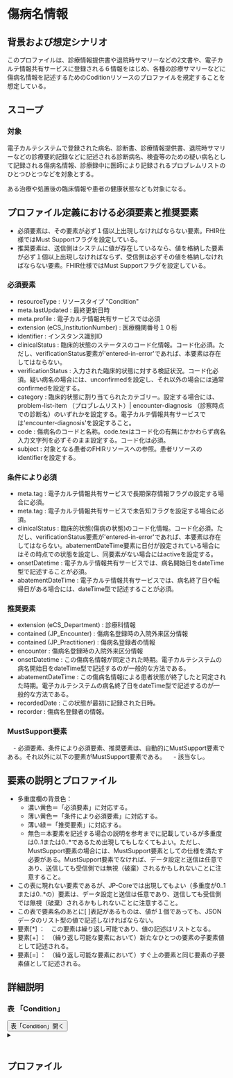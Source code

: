 # 傷病名情報

## 背景および想定シナリオ
このプロファイルは、診療情報提供書や退院時サマリーなどの2文書や、電子カルテ情報共有サービスに登録される６情報をはじめ、各種の診療サマリーなどに傷病名情報を記述するためのCoditionリソースのプロファイルを規定することを想定している。


## スコープ

### 対象
電子カルテシステムで登録された病名、診断書、診療情報提供書、退院時サマリーなどの診療要約記録などに記述される診断病名、検査等のための疑い病名として記録される傷病名情報、診療録中に医師により記録されるプロブレムリストのひとつひとつなどを対象とする。

ある治療や処置後の臨床情報や患者の健康状態なども対象になる。


## プロファイル定義における必須要素と推奨要素
  - 必須要素は、その要素が必ず１個以上出現しなければならない要素。FHIR仕様ではMust Supportフラグを設定している。
  - 推奨要素は、送信側はシステムに値が存在しているなら、値を格納した要素が必ず１個以上出現しなければならず、受信側は必ずその値を格納しなければならない要素。FHIR仕様ではMust Supportフラグを設定している。

### 必須要素
  - resourceType : リソースタイプ "Condition"
  - meta.lastUpdated : 最終更新日時
  - meta.profile : 電子カルテ情報共有サービスでは必須
  - extension (eCS_InstitutionNumber) : 医療機関番号１０桁
  - identifier : インスタンス識別ID
  - clinicalStatus : 臨床的状態のステータスのコード化情報。コード化必須。ただし、verificationStatus要素が'entered-in-error'であれば、本要素は存在してはならない。
  - verificationStatus : 入力された臨床的状態に対する検証状況。コード化必須。疑い病名の場合には、unconfirmedを設定し、それ以外の場合には通常confirmedを設定する。
  - category : 臨床的状態に割り当てられたカテゴリー。設定する場合には、problem-list-item （プロブレムリスト）| encounter-diagnosis （診察時点での診断名）のいずれかを設定する。電子カルテ情報共有サービスでは'encounter-diagnosis'を設定すること。
  - code : 傷病名のコードと名称。code.texはコード化の有無にかかわらず病名入力文字列を必ずそのまま設定する。コード化は必須。
  - subject : 対象となる患者のFHIRリソースへの参照。患者リソースのidentifierを設定する。

### 条件により必須
  - meta.tag : 電子カルテ情報共有サービスで長期保存情報フラグの設定する場合に必須。
  - meta.tag : 電子カルテ情報共有サービスで未告知フラグを設定する場合に必須。
  - clinicalStatus : 臨床的状態(傷病の状態)のコード化情報。コード化必須。ただし、verificationStatus要素が'entered-in-error'であれば、本要素は存在してはならない。abatementDateTime要素に日付が設定されている場合にはその時点での状態を設定し、同要素がない場合にはactiveを設定する。
  - onsetDatetime : 電子カルテ情報共有サービスでは、病名開始日をdateTime型で記述することが必須。
  - abatementDateTime : 電子カルテ情報共有サービスでは、病名終了日や転帰日がある場合には、dateTime型で記述することが必須。

### 推奨要素
  - extension (eCS_Department) : 診療科情報
  - contained (JP_Encounter) : 傷病名登録時の入院外来区分情報
  - contained (JP_Practitioner) : 傷病名登録者の情報
  - encounter : 傷病名登録時の入院外来区分情報
  - onsetDatetime : この傷病名情報が同定された時期。電子カルテシステムの病名開始日をdateTime型で記述するのが一般的な方法である。
  - abatementDateTime : この傷病名情報による患者状態が終了したと同定された時期。電子カルテシステムの病名終了日をdateTime型で記述するのが一般的な方法である。
  - recordedDate : この状態が最初に記録された日時。
  - recorder : 傷病名登録者の情報。

### MustSupport要素
　- 必須要素、条件により必須要素、推奨要素は、自動的にMustSupport要素である。それ以外に以下の要素がMustSupport要素である。
　- 該当なし。


## 要素の説明とプロファイル
  - 多重度欄の背景色：
    - 濃い黄色＝「必須要素」に対応する。
    - 薄い黄色＝「条件により必須要素」に対応する。
    - 薄い緑＝「推奨要素」に対応する。
    - 無色＝本要素を記述する場合の説明を参考までに記載しているが多重度は0..1または0..*であるため出現してもしなくてもよい。ただし、MustSupport要素の場合には、MustSupport要素としての仕様を満たす必要がある。MustSupport要素でなければ、データ設定と送信は任意であり、送信しても受信側では無視（破棄）されるかもしれないことに注意すること。
  - この表に現れない要素であるが、JP-Coreでは出現してもよい（多重度が0..1または0..*の）要素は、データ設定と送信は任意であり、送信しても受信側では無視（破棄）されるかもしれないことに注意すること。
  - この表で要素名のあとに[ ]表記があるものは、値が１個であっても、JSONデータのリスト型の値で記述しなければならない。
  - 要素[*] ：　この要素は繰り返し可能であり、値の記述はリストとなる。
  - 要素[+] ：　（繰り返し可能な要素において）新たなひとつの要素の子要素値として記述される。
  - 要素[=] ：　（繰り返し可能な要素において）すぐ上の要素と同じ要素の子要素値として記述される。

## 詳細説明


<script>
function details_open(onoff, idname, idCloseButton){
  var elem = document.getElementById(idname);
  elem.open = onoff;
  if (onoff == true){
    document.getElementById(idCloseButton).style.display = 'none';
  } else {
    document.getElementById(idCloseButton).style.display = 'inline';
  }
}
</script>


<h3>表 「Condition」</h3>
<button id="mrc" type="button" onclick="details_open(true,'ConditionDetails','mrc')">表「Condition」開く</button>
<details id="ConditionDetails">
<button type="button" onclick="details_open(false,'ConditionDetails', 'mrc')">閉じる</button>
<summary></summary>


<div id="Condition_18042" class="Condition" align=center x:publishsource="Excel">

<table border=0 cellpadding=0 cellspacing=0 width=1028 style='border-collapse:
 collapse;table-layout:fixed;width:771pt'>
 <col width=97 style='mso-width-source:userset;mso-width-alt:2669;width:73pt'>
 <col width=73 span=3 style='mso-width-source:userset;mso-width-alt:2011;
 width:55pt'>
 <col width=35 style='mso-width-source:userset;mso-width-alt:950;width:26pt'>
 <col width=87 style='mso-width-source:userset;mso-width-alt:2377;width:65pt'>
 <col width=359 style='mso-width-source:userset;mso-width-alt:9837;width:269pt'>
 <col width=36 style='mso-width-source:userset;mso-width-alt:987;width:27pt'>
 <col width=195 style='mso-width-source:userset;mso-width-alt:5339;width:146pt'>
 <tr height=100 style='height:75.0pt'>
  <td height=100 class=xl67 width=97 style='height:75.0pt;width:73pt'>要素Lv1</td>
  <td class=xl68 width=73 style='width:55pt'>要素Lv2</td>
  <td class=xl68 width=73 style='width:55pt'>要素Lv3</td>
  <td class=xl68 width=73 style='width:55pt'>要素Lv4</td>
  <td class=xl69 width=35 style='width:26pt'>多重度</td>
  <td class=xl68 width=87 style='width:65pt'>型</td>
  <td class=xl68 width=359 style='width:269pt'>説明</td>
  <td class=xl68 width=36 style='width:27pt'><ruby>固定値<span style='display:
  none'><rt class=font5>コテイチ</rt></span></ruby> <br>
    <ruby>／<span style='display:none'><rt class=font5>レイジ</rt></span></ruby> <ruby>例<span
  style='display:none'><rt class=font5>ジ</rt></span></ruby> 示</td>
  <td class=xl70 width=195 style='width:146pt'><ruby>固定値<span style='display:
  none'><rt class=font5>コテイチ</rt></span></ruby> または<ruby>例示<span
  style='display:none'><rt class=font5>レイジ</rt></span></ruby></td>
 </tr>
 <tr height=40 style='height:30.0pt'>
  <td height=40 class=xl71 width=97 style='height:30.0pt;width:73pt'>resourceType</td>
  <td class=xl72 width=73 style='width:55pt'>　</td>
  <td class=xl72 width=73 style='width:55pt'>　</td>
  <td class=xl72 width=73 style='width:55pt'>　</td>
  <td class=xl73 width=35 style='width:26pt'>1..1</td>
  <td class=xl72 width=87 style='width:65pt'>　</td>
  <td class=xl74 width=359 style='width:269pt'>Conditionリソースであることを示す。</td>
  <td class=xl72 width=36 style='width:27pt'>固定値</td>
  <td class=xl75 width=195 style='width:146pt'>&quot;Condition&quot;</td>
 </tr>
 <tr height=27 style='height:20.0pt'>
  <td height=27 class=xl71 width=97 style='height:20.0pt;width:73pt'>meta</td>
  <td class=xl72 width=73 style='width:55pt'>　</td>
  <td class=xl72 width=73 style='width:55pt'>　</td>
  <td class=xl72 width=73 style='width:55pt'>　</td>
  <td class=xl73 width=35 style='width:26pt'>1..1</td>
  <td class=xl72 width=87 style='width:65pt'>Meta</td>
  <td class=xl72 width=359 style='width:269pt'>　</td>
  <td class=xl72 width=36 style='width:27pt'>　</td>
  <td class=xl75 width=195 style='width:146pt'>　</td>
 </tr>
 <tr height=340 style='height:255.0pt'>
  <td height=340 class=xl71 width=97 style='height:255.0pt;width:73pt'>meta</td>
  <td class=xl72 width=73 style='width:55pt'>lastUpdated</td>
  <td class=xl72 width=73 style='width:55pt'>　</td>
  <td class=xl72 width=73 style='width:55pt'>　</td>
  <td class=xl73 width=35 style='width:26pt'>1..1</td>
  <td class=xl72 width=87 style='width:65pt'>instant</td>
  <td class=xl72 width=359 style='width:269pt'>最終更新日時。YYYY-MM-DDThh:mm:ss.sss+zz:zz<br>
   
  この要素は、このリソースのデータを取り込んで蓄積していたシステムが、このリソースになんらかの変更があった可能性があった日時を取得し、このデータを再取り込みする必要性の判断をするために使われる。<ruby>本要素<span
  style='display:none'><rt>ホンヨウソ </rt></span></ruby>に前回取り込んだ時点より後の日時が設定されている場合には、なんらかの変更があった可能性がある（変更がない場合もある）ものとして判断される。したがって、内容になんらかの変更があった場合、またはこのリソースのデータが初めて作成された場合には、その時点以降の日時（たとえば、このリソースのデータを作成した日時）を設定しなければならない。内容の変更がない場合でも、このリソースのデータが作り直された場合や単に複写された場合にその日時を設定しなおしてもよい。ただし、内容に変更がないのであれば、日時を変更しなくてもよい。また、この要素の変更とmeta.versionIdの変更とは、必ずしも連動しないことがある。</td>
  <td class=xl72 width=36 style='width:27pt'>例示</td>
  <td class=xl75 width=195 style='width:146pt'>&quot;2015-02-07T13:28:17.239+09:00&quot;</td>
 </tr>
 <tr height=180 style='height:135.0pt'>
  <td height=180 class=xl71 width=97 style='height:135.0pt;width:73pt'>meta</td>
  <td class=xl72 width=73 style='width:55pt'>profile[+]</td>
  <td class=xl72 width=73 style='width:55pt'>　</td>
  <td class=xl72 width=73 style='width:55pt'>　</td>
  <td class=xl98 width=35 style='width:26pt'>0..*</td>
  <td class=xl72 width=87 style='width:65pt'>canonical(StructureDefinition)</td>
  <td class=xl72 width=359 style='width:269pt'>準拠しているプロファイルを受信側に通知したい場合には、本文書のプロファイルを識別するURLを指定する。</td>
  <td class=xl72 width=36 style='width:27pt'>固定値</td>
  <td class=xl75 width=195 style='width:146pt'>&quot;http://jpfhir.jp/fhir/eCS/StructureDefinition/JP_Condition&quot;<br>
   
  3文書６情報の作成において本リソースデータを検証したい場合には、&quot;http://jpfhir.jp/fhir/clins/StructureDefinition/JP_Condition&quot;を使用する。</td>
 </tr>
 <tr height=27 style='height:20.0pt'>
  <td height=27 class=xl71 width=97 style='height:20.0pt;width:73pt'>meta</td>
  <td class=xl72 width=73 style='width:55pt'>tag[*]</td>
  <td class=xl72 width=73 style='width:55pt'>　</td>
  <td class=xl72 width=73 style='width:55pt'>　</td>
  <td class=xl98 width=35 style='width:26pt'>0..*</td>
  <td class=xl72 width=87 style='width:65pt'>Coding</td>
  <td class=xl72 width=359 style='width:269pt'><ruby>本リソースのタグ情報<span
  style='display:none'><rt>ジョウホウ </rt></span></ruby></td>
  <td class=xl72 width=36 style='width:27pt'>　</td>
  <td class=xl75 width=195 style='width:146pt'>　</td>
 </tr>
 <tr height=60 style='height:45.0pt'>
  <td height=60 class=xl71 width=97 style='height:45.0pt;width:73pt'>meta</td>
  <td class=xl72 width=73 style='width:55pt'>tag[+]</td>
  <td class=xl72 width=73 style='width:55pt'>system</td>
  <td class=xl72 width=73 style='width:55pt'>　</td>
  <td class=xl98 width=35 style='width:26pt'>1..1</td>
  <td class=xl72 width=87 style='width:65pt'>uri</td>
  <td class=xl77 width=359 style='width:269pt'>電子カルテ情報共有サービスで長期保存情報フラグの設定する場合に使用</td>
  <td class=xl72 width=36 style='width:27pt'>固定値</td>
  <td class=xl75 width=195 style='width:146pt'>&quot;http:/jpfhir.jp/fhir/clins/CodeSystem/JP_ehrshrs_indication&quot;</td>
 </tr>
 <tr height=40 style='height:30.0pt'>
  <td height=40 class=xl71 width=97 style='height:30.0pt;width:73pt'>meta</td>
  <td class=xl72 width=73 style='width:55pt'>tag[=]</td>
  <td class=xl72 width=73 style='width:55pt'>code</td>
  <td class=xl72 width=73 style='width:55pt'>　</td>
  <td class=xl98 width=35 style='width:26pt'>1..1</td>
  <td class=xl72 width=87 style='width:65pt'>code</td>
  <td class=xl72 width=359 style='width:269pt'>長期保存情報フラグ</td>
  <td class=xl72 width=36 style='width:27pt'>固定値</td>
  <td class=xl75 width=195 style='width:146pt'>&quot;LTS&quot;</td>
 </tr>
 <tr height=100 style='height:75.0pt'>
  <td height=100 class=xl71 width=97 style='height:75.0pt;width:73pt'>meta</td>
  <td class=xl72 width=73 style='width:55pt'>tag[+]</td>
  <td class=xl72 width=73 style='width:55pt'>system</td>
  <td class=xl72 width=73 style='width:55pt'>　</td>
  <td class=xl98 width=35 style='width:26pt'>1..1</td>
  <td class=xl72 width=87 style='width:65pt'>uri</td>
  <td class=xl77 width=359 style='width:269pt'>3文書６情報の作成で未告知情報または未説明フラグを設定する場合に使用（本リソース種別で使用することが許可されているか、あるいは設定した情報が利用されるかどうかについては、電子カルテ情報共有サービスの運用仕様によって確認することが必要）</td>
  <td class=xl72 width=36 style='width:27pt'>固定値</td>
  <td class=xl75 width=195 style='width:146pt'>&quot;http:/jpfhir.jp/fhir/clins/CodeSystem/JP_ehrshrs_indication&quot;</td>
 </tr>
 <tr height=40 style='height:30.0pt'>
  <td height=40 class=xl71 width=97 style='height:30.0pt;width:73pt'>meta</td>
  <td class=xl72 width=73 style='width:55pt'>tag[=]</td>
  <td class=xl72 width=73 style='width:55pt'>code</td>
  <td class=xl72 width=73 style='width:55pt'>　</td>
  <td class=xl98 width=35 style='width:26pt'>1..1</td>
  <td class=xl72 width=87 style='width:65pt'>code</td>
  <td class=xl72 width=359 style='width:269pt'>未告知情報または未説明フラグ</td>
  <td class=xl72 width=36 style='width:27pt'>固定値</td>
  <td class=xl75 width=195 style='width:146pt'>&quot;UNINFORMED&quot;</td>
 </tr>
 <tr height=27 style='height:20.0pt'>
  <td height=27 class=xl71 width=97 style='height:20.0pt;width:73pt'>contained[*]</td>
  <td class=xl72 width=73 style='width:55pt'>　</td>
  <td class=xl72 width=73 style='width:55pt'>　</td>
  <td class=xl72 width=73 style='width:55pt'>　</td>
  <td class=xl78 width=35 style='width:26pt'>0..*</td>
  <td class=xl72 width=87 style='width:65pt'>　</td>
  <td class=xl72 width=359 style='width:269pt'>　</td>
  <td class=xl72 width=36 style='width:27pt'>　</td>
  <td class=xl75 width=195 style='width:146pt'>　</td>
 </tr>
 <tr height=100 style='height:75.0pt'>
  <td height=100 class=xl71 width=97 style='height:75.0pt;width:73pt'>contained[+]</td>
  <td class=xl72 width=73 style='width:55pt'>　</td>
  <td class=xl72 width=73 style='width:55pt'>　</td>
  <td class=xl72 width=73 style='width:55pt'>　</td>
  <td class=xl73 width=35 style='width:26pt'>1..1*</td>
  <td class=xl72 width=87 style='width:65pt'>Resource(JP_Patient )</td>
  <td class=xl72 width=359 style='width:269pt'>patient要素から参照される場合には、そのJP_Patientリソースの実体。JP_Patientリソースにおける必要最小限の要素だけが含まれればよい。<br>
    3文書６情報の作成では、JP_Patientリソースのcontainedは必須。</td>
  <td class=xl72 width=36 style='width:27pt'>　</td>
  <td class=xl75 width=195 style='width:146pt'>　</td>
 </tr>
 <tr height=120 style='height:90.0pt'>
  <td height=120 class=xl71 width=97 style='height:90.0pt;width:73pt'>contained[+]</td>
  <td class=xl72 width=73 style='width:55pt'>　</td>
  <td class=xl72 width=73 style='width:55pt'>　</td>
  <td class=xl72 width=73 style='width:55pt'>　</td>
  <td class=xl76 width=35 style='width:26pt'>0..1*</td>
  <td class=xl72 width=87 style='width:65pt'>Resource(JP_Encounter)</td>
  <td class=xl72 width=359 style='width:269pt'>encounter要素から参照される場合には、そのJP_Encounterリソースの実体。JP_Encounterリソースにおける必要最小限の要素だけが含まれればよい。ここで埋め込まれるJP_Encounterリソースでは、Encounter.classにこの情報を記録したときの受診情報（入外区分など）を記述して使用する。</td>
  <td class=xl72 width=36 style='width:27pt'>　</td>
  <td class=xl75 width=195 style='width:146pt'>　</td>
 </tr>
 <tr height=60 style='height:45.0pt'>
  <td height=60 class=xl71 width=97 style='height:45.0pt;width:73pt'>contained[+]</td>
  <td class=xl72 width=73 style='width:55pt'>　</td>
  <td class=xl72 width=73 style='width:55pt'>　</td>
  <td class=xl72 width=73 style='width:55pt'>　</td>
  <td class=xl76 width=35 style='width:26pt'>0..1*</td>
  <td class=xl72 width=87 style='width:65pt'>Resource(JP_Practitioner<span
  style='mso-spacerun:yes'>  </span>)</td>
  <td class=xl72 width=359 style='width:269pt'>recorder要素から参照される場合には、そのJP_Practitionerリソースの実体。JP_Practitionerリソースにおける必要最小限の要素だけが含まれればよい。</td>
  <td class=xl72 width=36 style='width:27pt'>　</td>
  <td class=xl75 width=195 style='width:146pt'>　</td>
 </tr>
 <tr height=41 style='height:31.0pt'>
  <td height=41 class=xl123 width=97 style='height:31.0pt;border-top:none;
  width:73pt'>extension[*]</td>
  <td class=xl124 width=73 style='border-top:none;border-left:none;width:55pt'>　</td>
  <td class=xl124 width=73 style='border-top:none;border-left:none;width:55pt'>　</td>
  <td class=xl124 width=73 style='border-top:none;border-left:none;width:55pt'>　</td>
  <td class=xl125 width=35 style='border-top:none;border-left:none;width:26pt'>0..*</td>
  <td class=xl126 width=87 style='border-top:none;border-left:none;width:65pt'>　</td>
  <td class=xl127 width=359 style='border-top:none;border-left:none;width:269pt'>3文書６情報の作成では、<ruby>作成<span
  style='display:none'><rt>サクセイ </rt></span></ruby><ruby>発行<span
  style='display:none'><rt>ハッコウ </rt></span></ruby>した<ruby>医療<span
  style='display:none'><rt>イリョウ </rt></span></ruby><ruby>機関<span
  style='display:none'><rt>キカｎ </rt></span></ruby><ruby>番号<span
  style='display:none'><rt>バンゴウ </rt></span></ruby>や<ruby>診療科<span
  style='display:none'><rt>シンリョウカ </rt></span></ruby><ruby>情報<span
  style='display:none'><rt>ジョウホウ </rt></span></ruby>を<ruby>記述<span
  style='display:none'><rt>キジュツ </rt></span></ruby>する<ruby>拡張<span
  style='display:none'><rt>カクチョウ </rt></span></ruby>。</td>
  <td class=xl128 width=36 style='border-top:none;border-left:none;width:27pt'>　</td>
  <td class=xl129 width=195 style='border-top:none;border-left:none;width:146pt'>　</td>
 </tr>
 <tr height=160 style='height:120.0pt'>
  <td height=160 class=xl114 width=97 style='height:120.0pt;width:73pt'>extension[+]</td>
  <td class=xl117 width=73 style='border-left:none;width:55pt'>　</td>
  <td class=xl117 width=73 style='border-left:none;width:55pt'>　</td>
  <td class=xl117 width=73 style='border-left:none;width:55pt'>　</td>
  <td class=xl108 width=35 style='border-left:none;width:26pt'>0..1</td>
  <td class=xl113 width=87 style='border-left:none;width:65pt'>Extension</td>
  <td class=xl109 width=359 style='border-left:none;width:269pt'>3文書６情報の作成では、<ruby>本<span
  style='display:none'><rt>ホｎ </rt></span></ruby><ruby>情報<span
  style='display:none'><rt>ジョウホウ </rt></span></ruby>を<ruby>作成<span
  style='display:none'><rt>サクセイ </rt></span></ruby><ruby>発行<span
  style='display:none'><rt>ハッコウ </rt></span></ruby>した<ruby>医療<span
  style='display:none'><rt>イリョウ </rt></span></ruby><ruby>機関<span
  style='display:none'><rt>キカｎ </rt></span></ruby>の<ruby>識別<span
  style='display:none'><rt>シキベツ </rt></span></ruby><ruby>番号<span
  style='display:none'><rt>バンゴウ </rt></span></ruby>を記述するために使用する拡張「RequestOrganizationNumber」。<br>
    <ruby>本<span style='display:none'><rt>ホｎ </rt></span></ruby><ruby>情報<span
  style='display:none'><rt>ジョウホウ </rt></span></ruby>は、ServiceRequestの<ruby>要素<span
  style='display:none'><rt>ヨウソ </rt></span></ruby>として<ruby>記述<span
  style='display:none'><rt>キジュツ </rt></span></ruby>することも<ruby>可能<span
  style='display:none'><rt>カノウ </rt></span></ruby>であるが、その<ruby>場合<span
  style='display:none'><rt>バアイ </rt></span></ruby>もこの<ruby>拡張<span
  style='display:none'><rt>カクチョウ </rt></span></ruby>に<ruby>記述<span
  style='display:none'><rt>キジュツ </rt></span></ruby>することとする。<br>
    3文書６情報の作成では、こ<ruby>の拡<span style='display:none'><rt>カクチョウ </rt></span></ruby>張によ<ruby>る記<span
  style='display:none'><rt>キジュツ </rt></span></ruby>述<ruby>は必<span
  style='display:none'><rt>ヒッス </rt></span></ruby>須。</td>
  <td class=xl135 width=36 style='border-left:none;width:27pt'>　</td>
  <td class=xl111 width=195 style='border-left:none;width:146pt'>　</td>
 </tr>
 <tr height=112 style='height:84.0pt'>
  <td height=112 class=xl130 width=97 style='height:84.0pt;width:73pt'>extension[=]</td>
  <td class=xl131 width=73 style='border-left:none;width:55pt'>url</td>
  <td class=xl131 width=73 style='border-left:none;width:55pt'>　</td>
  <td class=xl131 width=73 style='border-left:none;width:55pt'>　</td>
  <td class=xl140 width=35 style='border-left:none;width:26pt'>1..1</td>
  <td class=xl122 width=87 style='border-left:none;width:65pt'>uri</td>
  <td class=xl132 width=359 style='border-left:none;width:269pt'>3文書６情報の作成では、本情報を作成発行した医療機関の識別番号を記述するために使用する拡張を識別するURL。</td>
  <td class=xl133 width=36 style='border-left:none;width:27pt'><ruby>固定<span
  style='display:none'><rt>コテイ </rt></span></ruby></td>
  <td class=xl136 width=195 style='border-left:none;width:146pt'><a
  href="http://jpfhir.jp/fhir/clins/Extension/StructureDefinition/JP_eCS_InstitutionNumber">http://jpfhir.jp/fhir/clins/Extension/StructureDefinition/JP_eCS_InstitutionNumber</a></td>
 </tr>
 <tr height=47 style='mso-height-source:userset;height:35.0pt'>
  <td height=47 class=xl115 width=97 style='height:35.0pt;border-top:none;
  width:73pt'>extension[=]</td>
  <td class=xl116 width=73 style='border-top:none;border-left:none;width:55pt'>valueIdentifier</td>
  <td class=xl116 width=73 style='border-top:none;border-left:none;width:55pt'>　</td>
  <td class=xl116 width=73 style='border-top:none;border-left:none;width:55pt'>　</td>
  <td class=xl103 width=35 style='border-top:none;border-left:none;width:26pt'>1..1</td>
  <td class=xl101 width=87 style='border-top:none;border-left:none;width:65pt'>Identifier</td>
  <td class=xl100 width=359 style='border-top:none;border-left:none;width:269pt'><ruby>医療<span
  style='display:none'><rt>イリョウ </rt></span></ruby><ruby>機関<span
  style='display:none'><rt>キカｎ </rt></span></ruby><ruby>識別<span
  style='display:none'><rt>シキベツ </rt></span></ruby><ruby>情報<span
  style='display:none'><rt>ジョウホウ </rt></span></ruby>。</td>
  <td class=xl102 width=36 style='border-top:none;border-left:none;width:27pt'>　</td>
  <td class=xl104 width=195 style='border-top:none;border-left:none;width:146pt'>　</td>
 </tr>
 <tr height=84 style='height:63.0pt'>
  <td height=84 class=xl115 width=97 style='height:63.0pt;border-top:none;
  width:73pt'>extension[=]</td>
  <td class=xl116 width=73 style='border-top:none;border-left:none;width:55pt'>valueIdentifier</td>
  <td class=xl116 width=73 style='border-top:none;border-left:none;width:55pt'>system</td>
  <td class=xl116 width=73 style='border-top:none;border-left:none;width:55pt'>　</td>
  <td class=xl103 width=35 style='border-top:none;border-left:none;width:26pt'>1..1</td>
  <td class=xl122 width=87 style='border-left:none;width:65pt'>uri</td>
  <td class=xl100 width=359 style='border-top:none;border-left:none;width:269pt'><ruby>医療<span
  style='display:none'><rt>イリョウ </rt></span></ruby><ruby>機関<span
  style='display:none'><rt>キカｎ </rt></span></ruby>１０<ruby>桁<span
  style='display:none'><rt>ケタ </rt></span></ruby><ruby>番号<span
  style='display:none'><rt>バンゴウ </rt></span></ruby>を<ruby>示<span
  style='display:none'><rt>シメス </rt></span></ruby>すURL。</td>
  <td class=xl133 width=36 style='border-left:none;width:27pt'><ruby>固定<span
  style='display:none'><rt>コテイ </rt></span></ruby></td>
  <td class=xl134 width=195 style='border-top:none;border-left:none;width:146pt'><a
  href="http://jpfhir.jp/fhir%3cbr%3e/core/IdSystem/insurance-medical-institution-no">http://jpfhir.jp/fhir&lt;br&gt;/core/IdSystem/insurance-medical-institution-no</a></td>
 </tr>
 <tr height=36 style='height:27.0pt'>
  <td height=36 class=xl118 width=97 style='height:27.0pt;border-top:none;
  width:73pt'>extension[=]</td>
  <td class=xl119 width=73 style='border-top:none;border-left:none;width:55pt'>valueIdentifier</td>
  <td class=xl119 width=73 style='border-top:none;border-left:none;width:55pt'>value</td>
  <td class=xl119 width=73 style='border-top:none;border-left:none;width:55pt'>　</td>
  <td class=xl112 width=35 style='border-top:none;border-left:none;width:26pt'>1..1</td>
  <td class=xl105 width=87 style='border-top:none;border-left:none;width:65pt'>string</td>
  <td class=xl106 width=359 style='border-top:none;border-left:none;width:269pt'><ruby>医療機関１０桁番号。<span
  style='display:none'><rt>ケタ </rt></span></ruby></td>
  <td class=xl121 width=36 style='border-top:none;border-left:none;width:27pt'><ruby>例示<span
  style='display:none'><rt>&#128347;</rt></span></ruby></td>
  <td class=xl107 width=195 style='border-top:none;border-left:none;width:146pt'>&quot;1318814790&quot;</td>
 </tr>
 <tr height=80 style='height:60.0pt'>
  <td height=80 class=xl114 width=97 style='height:60.0pt;border-top:none;
  width:73pt'>extension[+]</td>
  <td class=xl117 width=73 style='border-top:none;border-left:none;width:55pt'>　</td>
  <td class=xl117 width=73 style='border-top:none;border-left:none;width:55pt'>　</td>
  <td class=xl117 width=73 style='border-top:none;border-left:none;width:55pt'>　</td>
  <td class=xl141 width=35 style='border-top:none;border-left:none;width:26pt'>0..1</td>
  <td class=xl113 width=87 style='border-top:none;border-left:none;width:65pt'>Extension</td>
  <td class=xl109 width=359 style='border-top:none;border-left:none;width:269pt'>3文書６情報の作成では、本情報を作成発行した診療科または<ruby>作成<span
  style='display:none'><rt>サクセイ </rt></span></ruby><ruby>発行<span
  style='display:none'><rt>ハッコウ </rt></span></ruby>者の診療科情報を記述するために使用する拡張「Department」。</td>
  <td class=xl135 width=36 style='border-top:none;border-left:none;width:27pt'>　</td>
  <td class=xl111 width=195 style='border-top:none;border-left:none;width:146pt'>　</td>
 </tr>
 <tr height=112 style='height:84.0pt'>
  <td height=112 class=xl130 width=97 style='height:84.0pt;width:73pt'>extension[=]</td>
  <td class=xl131 width=73 style='border-left:none;width:55pt'>url</td>
  <td class=xl131 width=73 style='border-left:none;width:55pt'>　</td>
  <td class=xl131 width=73 style='border-left:none;width:55pt'>　</td>
  <td class=xl142 width=35 style='border-left:none;width:26pt'>1..1</td>
  <td class=xl122 width=87 style='border-left:none;width:65pt'>uri</td>
  <td class=xl132 width=359 style='border-left:none;width:269pt'>診療科情報を記述するために使用する拡張を識別するURL。</td>
  <td class=xl133 width=36 style='border-left:none;width:27pt'><ruby>固定<span
  style='display:none'><rt>コテイ </rt></span></ruby></td>
  <td class=xl136 width=195 style='border-left:none;width:146pt'><a
  href="http://jpfhir.jp/fhir/clins/Extension/StructureDefinition/JP_eCS_Department">http://jpfhir.jp/fhir/clins/Extension/StructureDefinition/JP_eCS_Department</a></td>
 </tr>
 <tr height=41 style='height:31.0pt'>
  <td height=41 class=xl115 width=97 style='height:31.0pt;border-top:none;
  width:73pt'>extension[=]</td>
  <td class=xl116 width=73 style='border-top:none;border-left:none;width:55pt'>valueCodeableConcept</td>
  <td class=xl116 width=73 style='border-top:none;border-left:none;width:55pt'>　</td>
  <td class=xl116 width=73 style='border-top:none;border-left:none;width:55pt'>　</td>
  <td class=xl143 width=35 style='border-top:none;border-left:none;width:26pt'>1..1</td>
  <td class=xl101 width=87 style='border-top:none;border-left:none;width:65pt'>CodeableConcept</td>
  <td class=xl100 width=359 style='border-top:none;border-left:none;width:269pt'>診療科情報。</td>
  <td class=xl102 width=36 style='border-top:none;border-left:none;width:27pt'>　</td>
  <td class=xl104 width=195 style='border-top:none;border-left:none;width:146pt'>　</td>
 </tr>
 <tr height=36 style='height:27.0pt'>
  <td height=36 class=xl115 width=97 style='height:27.0pt;border-top:none;
  width:73pt'>extension[=]</td>
  <td class=xl116 width=73 style='border-top:none;border-left:none;width:55pt'>valueCodeableConcept</td>
  <td class=xl116 width=73 style='border-top:none;border-left:none;width:55pt'>coding</td>
  <td class=xl116 width=73 style='border-top:none;border-left:none;width:55pt'>　</td>
  <td class=xl143 width=35 style='border-top:none;border-left:none;width:26pt'>0..1*</td>
  <td class=xl101 width=87 style='border-top:none;border-left:none;width:65pt'>Coding</td>
  <td class=xl100 width=359 style='border-top:none;border-left:none;width:269pt'>診療科のコード化記述+H26。</td>
  <td class=xl110 width=36 style='border-left:none;width:27pt'>　</td>
  <td class=xl104 width=195 style='border-top:none;border-left:none;width:146pt'>　</td>
 </tr>
 <tr height=60 style='height:45.0pt'>
  <td height=60 class=xl115 width=97 style='height:45.0pt;border-top:none;
  width:73pt'>extension[=]</td>
  <td class=xl116 width=73 style='border-top:none;border-left:none;width:55pt'>valueCodeableConcept</td>
  <td class=xl116 width=73 style='border-top:none;border-left:none;width:55pt'>coding</td>
  <td class=xl116 width=73 style='border-top:none;border-left:none;width:55pt'>system</td>
  <td class=xl143 width=35 style='border-top:none;border-left:none;width:26pt'>0..1</td>
  <td class=xl122 width=87 style='border-left:none;width:65pt'>uri</td>
  <td class=xl100 width=359 style='border-top:none;border-left:none;width:269pt'>JAMI
  診療科コード表のURI。</td>
  <td class=xl110 width=36 style='border-left:none;width:27pt'><ruby>固定<span
  style='display:none'><rt>コテイ </rt></span></ruby></td>
  <td class=xl104 width=195 style='border-top:none;border-left:none;width:146pt'>&quot;http://jami.jp/SS-MIX2/CodeSystem/ClinicalDepartment&quot;</td>
 </tr>
 <tr height=35 style='height:26.0pt'>
  <td height=35 class=xl115 width=97 style='height:26.0pt;border-top:none;
  width:73pt'>extension[=]</td>
  <td class=xl116 width=73 style='border-top:none;border-left:none;width:55pt'>valueCodeableConcept</td>
  <td class=xl116 width=73 style='border-top:none;border-left:none;width:55pt'>coding</td>
  <td class=xl116 width=73 style='border-top:none;border-left:none;width:55pt'>code</td>
  <td class=xl143 width=35 style='border-top:none;border-left:none;width:26pt'>0..1</td>
  <td class=xl101 width=87 style='border-top:none;border-left:none;width:65pt'>string</td>
  <td class=xl100 width=359 style='border-top:none;border-left:none;width:269pt'>JAMI
  診療科コード。2<ruby>桁<span style='display:none'><rt>ケタ </rt></span></ruby>またh3桁コード。</td>
  <td class=xl102 width=36 style='border-top:none;border-left:none;width:27pt'><ruby>例示<span
  style='display:none'><rt>&#128347;</rt></span></ruby></td>
  <td class=xl104 width=195 style='border-top:none;border-left:none;width:146pt'>&quot;08&quot;</td>
 </tr>
 <tr height=35 style='height:26.0pt'>
  <td height=35 class=xl115 width=97 style='height:26.0pt;border-top:none;
  width:73pt'>extension[=]</td>
  <td class=xl116 width=73 style='border-top:none;border-left:none;width:55pt'>valueCodeableConcept</td>
  <td class=xl116 width=73 style='border-top:none;border-left:none;width:55pt'>coding</td>
  <td class=xl116 width=73 style='border-top:none;border-left:none;width:55pt'>display</td>
  <td class=xl143 width=35 style='border-top:none;border-left:none;width:26pt'>0..1</td>
  <td class=xl101 width=87 style='border-top:none;border-left:none;width:65pt'>string</td>
  <td class=xl100 width=359 style='border-top:none;border-left:none;width:269pt'>JAMI
  診療科コードでのコードに対応する表示名。</td>
  <td class=xl102 width=36 style='border-top:none;border-left:none;width:27pt'>　</td>
  <td class=xl104 width=195 style='border-top:none;border-left:none;width:146pt'>&quot;<ruby>循環器科<span
  style='display:none'><rt>ジュンカンキカ </rt></span></ruby>&quot;</td>
 </tr>
 <tr height=41 style='height:31.0pt'>
  <td height=41 class=xl118 width=97 style='height:31.0pt;border-top:none;
  width:73pt'>extension[=]</td>
  <td class=xl119 width=73 style='border-top:none;border-left:none;width:55pt'>valueCodeableConcept</td>
  <td class=xl119 width=73 style='border-top:none;border-left:none;width:55pt'>text</td>
  <td class=xl119 width=73 style='border-top:none;border-left:none;width:55pt'>　</td>
  <td class=xl144 width=35 style='border-top:none;border-left:none;width:26pt'>1..1</td>
  <td class=xl105 width=87 style='border-top:none;border-left:none;width:65pt'>string</td>
  <td class=xl106 width=359 style='border-top:none;border-left:none;width:269pt'>コード<ruby>化<span
  style='display:none'><rt>カ </rt></span></ruby>の<ruby>有無<span
  style='display:none'><rt>ウム </rt></span></ruby>に<ruby>関<span
  style='display:none'><rt>カカワラズ </rt></span></ruby>わらず、<ruby>記述<span
  style='display:none'><rt>キジュツ </rt></span></ruby>したい<ruby>診療科<span
  style='display:none'><rt>シンリョウカ </rt></span></ruby><ruby>名<span
  style='display:none'><rt>メイ </rt></span></ruby>の<ruby>文字列<span
  style='display:none'><rt>モジレツ </rt></span></ruby>。</td>
  <td class=xl121 width=36 style='border-top:none;border-left:none;width:27pt'><ruby>例示<span
  style='display:none'><rt>&#128347;</rt></span></ruby></td>
  <td class=xl107 width=195 style='border-top:none;border-left:none;width:146pt'>&quot;<ruby>循環器<span
  style='display:none'><rt>ジュンカンキ </rt></span></ruby><ruby>診療<span
  style='display:none'><rt>シンリョウ </rt></span></ruby><ruby>科<span
  style='display:none'><rt>カ </rt></span></ruby>&quot;</td>
 </tr>
 <tr height=201 style='height:151.0pt'>
  <td height=201 class=xl71 width=97 style='height:151.0pt;width:73pt'>identifier[*]</td>
  <td class=xl72 width=73 style='width:55pt'>　</td>
  <td class=xl72 width=73 style='width:55pt'>　</td>
  <td class=xl72 width=73 style='width:55pt'>　</td>
  <td class=xl73 width=35 style='width:26pt'>1..*</td>
  <td class=xl72 width=87 style='width:65pt'>Identifier</td>
  <td class=xl72 width=359 style='width:269pt'>このリソース情報の一意識別ID。<br>
    少なくともひとつのidentifierは以下に記載の一意識別IDの仕様に従う値を設定すること。<br>
    一意識別IDは、このリソース情報を作成した施設内で、このリソース情報を他のリソース情報と一意に区別できるIDを想定しているが、１回の<ruby>登録<span
  style='display:none'><rt>トウロク </rt></span></ruby>で発生する複数の<ruby>病名<span
  style='display:none'><rt>ビョウメイ </rt></span></ruby><ruby>情報<span
  style='display:none'><rt>ジョウホウ </rt></span></ruby>が同一IDを持っていてもよい。<br>
    このID情報をキーとして、このIDが同一である本リソース情報ひとつまたは複数に<ruby>対<span style='display:none'><rt>タイシテ
  </rt></span></ruby>して、一括して更新・削除が実施される。</td>
  <td class=xl72 width=36 style='width:27pt'>　</td>
  <td class=xl75 width=195 style='width:146pt'>　</td>
 </tr>
 <tr height=84 style='height:63.0pt'>
  <td height=84 class=xl71 width=97 style='height:63.0pt;width:73pt'>identifier[+]</td>
  <td class=xl72 width=73 style='width:55pt'>system</td>
  <td class=xl72 width=73 style='width:55pt'>　</td>
  <td class=xl72 width=73 style='width:55pt'>　</td>
  <td class=xl73 width=35 style='width:26pt'>1..1</td>
  <td class=xl72 width=87 style='width:65pt'>uri</td>
  <td class=xl120 width=359 style='width:269pt'>このリソース情報を他のリソース情報と一意に区別できるIDである場合に、system値を固定で設定する。</td>
  <td class=xl72 width=36 style='width:27pt'>固定値</td>
  <td class=xl81 width=195 style='width:146pt'><a
  href="http://jpfhir.jp/fhir/core/IdSystem/resourceInstance-identifier">http://jpfhir.jp/fhir/core/IdSystem/resourceInstance-identifier<ruby><font
  class="font5"><rt class=font5></rt></font></ruby></a></td>
 </tr>
 <tr height=40 style='height:30.0pt'>
  <td height=40 class=xl71 width=97 style='height:30.0pt;width:73pt'>identifier[=]</td>
  <td class=xl72 width=73 style='width:55pt'>value</td>
  <td class=xl72 width=73 style='width:55pt'>　</td>
  <td class=xl72 width=73 style='width:55pt'>　</td>
  <td class=xl73 width=35 style='width:26pt'>1..1</td>
  <td class=xl72 width=87 style='width:65pt'>string</td>
  <td class=xl72 width=359 style='width:269pt'>このリソース情報IDの文字列。URI形式を使う場合には、urn:ietf:rfc:3986に準拠すること。</td>
  <td class=xl72 width=36 style='width:27pt'>例示</td>
  <td class=xl75 width=195 style='width:146pt'>&quot;1311234567-2020-00123456&quot;</td>
 </tr>
 <tr height=80 style='height:60.0pt'>
  <td height=80 class=xl71 width=97 style='height:60.0pt;width:73pt'>clinicalStatus</td>
  <td class=xl72 width=73 style='width:55pt'>　</td>
  <td class=xl72 width=73 style='width:55pt'>　</td>
  <td class=xl72 width=73 style='width:55pt'>　</td>
  <td class=xl78 width=35 style='width:26pt'>0..1</td>
  <td class=xl72 width=87 style='width:65pt'>CodeableConcept</td>
  <td class=xl72 width=359 style='width:269pt'>臨床的状態。病名最終日（abatementDateTime)での状態（転帰）。コードでの記述は必須。ただし、verificationStatus要素が'entered-in-error'であれば、本要素は存在してはな<ruby>らな<span
  style='display:none'><rt>ヨウソ &#0;l&#2;&#4;&#2;&#8;</rt></span></ruby>い。それ以外では、必須。</td>
  <td class=xl72 width=36 style='width:27pt'>　</td>
  <td class=xl75 width=195 style='width:146pt'>　</td>
 </tr>
 <tr height=40 style='height:30.0pt'>
  <td height=40 class=xl71 width=97 style='height:30.0pt;width:73pt'>clinicalStatus</td>
  <td class=xl72 width=73 style='width:55pt'>coding[*]</td>
  <td class=xl72 width=73 style='width:55pt'>　</td>
  <td class=xl72 width=73 style='width:55pt'>　</td>
  <td class=xl98 width=35 style='width:26pt'>1..*</td>
  <td class=xl72 width=87 style='width:65pt'>Coding</td>
  <td class=xl72 width=359 style='width:269pt'>臨床的状態のステータスのコード化情報</td>
  <td class=xl72 width=36 style='width:27pt'>　</td>
  <td class=xl75 width=195 style='width:146pt'>　</td>
 </tr>
 <tr height=60 style='height:45.0pt'>
  <td height=60 class=xl71 width=97 style='height:45.0pt;width:73pt'>clinicalStatus</td>
  <td class=xl72 width=73 style='width:55pt'>coding[+]</td>
  <td class=xl72 width=73 style='width:55pt'>system</td>
  <td class=xl72 width=73 style='width:55pt'>　</td>
  <td class=xl98 width=35 style='width:26pt'>1..1</td>
  <td class=xl72 width=87 style='width:65pt'>ur</td>
  <td class=xl72 width=359 style='width:269pt'>コードで記述が必須で、少なくともひとつのsystem値は固定値。</td>
  <td class=xl72 width=36 style='width:27pt'>固定値</td>
  <td class=xl75 width=195 style='width:146pt'>&quot;http://terminology.hl7.org/CodeSystem/condition-clinical&quot;</td>
 </tr>
 <tr height=100 style='height:75.0pt'>
  <td height=100 class=xl71 width=97 style='height:75.0pt;width:73pt'>clinicalStatus</td>
  <td class=xl72 width=73 style='width:55pt'>coding[=]</td>
  <td class=xl72 width=73 style='width:55pt'>code</td>
  <td class=xl72 width=73 style='width:55pt'>　</td>
  <td class=xl98 width=35 style='width:26pt'>1..1</td>
  <td class=xl72 width=87 style='width:65pt'>code</td>
  <td class=xl72 width=359 style='width:269pt'>コード表　http://terminology.hl7.org/CodeSystem/condition-clinical　から　active（存続）,
  remission(軽快、寛解), inactive（治癒以外での病名の終了）, resolved (治癒) 、unknown（<ruby>不明<span
  style='display:none'><rt>フメイ </rt></span></ruby>）のいずれかを選ぶ。</td>
  <td class=xl72 width=36 style='width:27pt'>例示</td>
  <td class=xl75 width=195 style='width:146pt'>&quot;active&quot;</td>
 </tr>
 <tr height=40 style='height:30.0pt'>
  <td height=40 class=xl71 width=97 style='height:30.0pt;width:73pt'>clinicalStatus</td>
  <td class=xl72 width=73 style='width:55pt'>coding[=]</td>
  <td class=xl72 width=73 style='width:55pt'>display</td>
  <td class=xl72 width=73 style='width:55pt'>　</td>
  <td class=xl98 width=35 style='width:26pt'>1..1</td>
  <td class=xl72 width=87 style='width:65pt'>string</td>
  <td class=xl72 width=359 style='width:269pt'>Active|Remission|Resolved|Unknownのいずれかの文字列。</td>
  <td class=xl72 width=36 style='width:27pt'>例示</td>
  <td class=xl75 width=195 style='width:146pt'>”Active&quot;</td>
 </tr>
 <tr height=40 style='height:30.0pt'>
  <td height=40 class=xl71 width=97 style='height:30.0pt;width:73pt'>clinicalStatus</td>
  <td class=xl72 width=73 style='width:55pt'>text</td>
  <td class=xl72 width=73 style='width:55pt'>　</td>
  <td class=xl72 width=73 style='width:55pt'>　</td>
  <td class=xl98 width=35 style='width:26pt'>0..1</td>
  <td class=xl72 width=87 style='width:65pt'>string</td>
  <td class=xl72 width=359 style='width:269pt'>コードだけでは記述できない情報がある場合にコードと併用してもよい。値が使用されない可能性はある。</td>
  <td class=xl72 width=36 style='width:27pt'>　</td>
  <td class=xl75 width=195 style='width:146pt'>　</td>
 </tr>
 <tr height=80 style='height:60.0pt'>
  <td height=80 class=xl71 width=97 style='height:60.0pt;width:73pt'>verificationStatus</td>
  <td class=xl72 width=73 style='width:55pt'>　</td>
  <td class=xl72 width=73 style='width:55pt'>　</td>
  <td class=xl72 width=73 style='width:55pt'>　</td>
  <td class=xl82 width=35 style='width:26pt'>1..1<ruby><font class="font5"><rt
  class=font5></rt></font></ruby></td>
  <td class=xl72 width=87 style='width:65pt'>CodeableConcept</td>
  <td class=xl72 width=359 style='width:269pt'>入力された臨床的状態に対する検証状況を示す。確からしさと考えられる。コード化記述が必須。clinicalStatusとの制約条件を参照のこと。<font
  class="font7">疑い病名フラグとしても使用される。</font></td>
  <td class=xl72 width=36 style='width:27pt'>　</td>
  <td class=xl75 width=195 style='width:146pt'>　</td>
 </tr>
 <tr height=40 style='height:30.0pt'>
  <td height=40 class=xl71 width=97 style='height:30.0pt;width:73pt'>verificationStatus</td>
  <td class=xl72 width=73 style='width:55pt'>coding[*]</td>
  <td class=xl72 width=73 style='width:55pt'>　</td>
  <td class=xl72 width=73 style='width:55pt'>　</td>
  <td class=xl82 width=35 style='width:26pt'>1..*</td>
  <td class=xl72 width=87 style='width:65pt'>Coding</td>
  <td class=xl79>臨床的状態に対する検証状況のコード化情報</td>
  <td class=xl72 width=36 style='width:27pt'>　</td>
  <td class=xl75 width=195 style='width:146pt'>　</td>
 </tr>
 <tr height=84 style='height:63.0pt'>
  <td height=84 class=xl71 width=97 style='height:63.0pt;width:73pt'>verificationStatus</td>
  <td class=xl72 width=73 style='width:55pt'>coding[+]</td>
  <td class=xl72 width=73 style='width:55pt'>system</td>
  <td class=xl72 width=73 style='width:55pt'>　</td>
  <td class=xl82 width=35 style='width:26pt'>1..1</td>
  <td class=xl72 width=87 style='width:65pt'>uri</td>
  <td class=xl72 width=359 style='width:269pt'>コードで記述が必須で、少なくともひとつのsystem値は固定値。</td>
  <td class=xl72 width=36 style='width:27pt'>固定値</td>
  <td class=xl81 width=195 style='width:146pt'><a
  href="http://terminology.hl7.org/CodeSystem/condition-ver-status">http://terminology.hl7.org/CodeSystem/condition-ver-status</a></td>
 </tr>
 <tr height=160 style='height:120.0pt'>
  <td height=160 class=xl71 width=97 style='height:120.0pt;width:73pt'>verificationStatus</td>
  <td class=xl72 width=73 style='width:55pt'>coding[=]</td>
  <td class=xl72 width=73 style='width:55pt'>code</td>
  <td class=xl72 width=73 style='width:55pt'>　</td>
  <td class=xl82 width=35 style='width:26pt'>1..1</td>
  <td class=xl72 width=87 style='width:65pt'>code</td>
  <td class=xl72 width=359 style='width:269pt'>unconfirmed|confirmed|refuted|entered-in-error(未確認|確認済み|否定された|入力エラー)のいずれか（ValueSethttp://hl7.org/fhir/ValueSet/allergyintolerance-verificationより選択することが必須）。<br>
    疑い病名フラグがない病名には、confirmed を<ruby>必<span style='display:none'><rt>カナラズ </rt></span></ruby>ず設定する。<br>
    疑い病名フラグのある病名には、unconfirmed を必ず設定する。</td>
  <td class=xl72 width=36 style='width:27pt'>例示</td>
  <td class=xl75 width=195 style='width:146pt'>&quot;Unconfirmed&quot;</td>
 </tr>
 <tr height=40 style='height:30.0pt'>
  <td height=40 class=xl71 width=97 style='height:30.0pt;width:73pt'>verificationStatus</td>
  <td class=xl72 width=73 style='width:55pt'>coding[=]</td>
  <td class=xl72 width=73 style='width:55pt'>display</td>
  <td class=xl72 width=73 style='width:55pt'>　</td>
  <td class=xl82 width=35 style='width:26pt'>1..1</td>
  <td class=xl72 width=87 style='width:65pt'>string</td>
  <td class=xl72 width=359 style='width:269pt'>Unconfirmed|Confirmed|Refuted|EnteredinErrorのいずれかの文字列。</td>
  <td class=xl72 width=36 style='width:27pt'>例示</td>
  <td class=xl75 width=195 style='width:146pt'>”Unconfirmed&quot;</td>
 </tr>
 <tr height=60 style='height:45.0pt'>
  <td height=60 class=xl71 width=97 style='height:45.0pt;width:73pt'>verificationStatus</td>
  <td class=xl72 width=73 style='width:55pt'>text</td>
  <td class=xl72 width=73 style='width:55pt'>　</td>
  <td class=xl72 width=73 style='width:55pt'>　</td>
  <td class=xl99 width=35 style='width:26pt'>0..1</td>
  <td class=xl72 width=87 style='width:65pt'>string</td>
  <td class=xl72 width=359 style='width:269pt'>コードだけでは記述できない情報がある場合や、コード化できない場合には本要素だけで記述してもよい。コードと併用してもよい</td>
  <td class=xl72 width=36 style='width:27pt'>　</td>
  <td class=xl75 width=195 style='width:146pt'>　</td>
 </tr>
 <tr height=100 style='height:75.0pt'>
  <td height=100 class=xl71 width=97 style='height:75.0pt;width:73pt'>category</td>
  <td class=xl72 width=73 style='width:55pt'>　</td>
  <td class=xl72 width=73 style='width:55pt'>　</td>
  <td class=xl72 width=73 style='width:55pt'>　</td>
  <td class=xl82 width=35 style='width:26pt'>1..1</td>
  <td class=xl72 width=87 style='width:65pt'>code</td>
  <td class=xl72 width=359 style='width:269pt'><ruby>臨床<span style='display:
  none'><rt>リンショウ </rt></span></ruby><ruby>的<span style='display:none'><rt>テキ </rt></span></ruby>状態に割り当てられたカテゴリー。設定する<ruby>場合<span
  style='display:none'><rt>バアイ </rt></span></ruby>には、problem-list-item
  （プロブレムリスト）| encounter-diagnosis （<ruby>診察<span style='display:none'><rt>シンサツ </rt></span></ruby><ruby>時点<span
  style='display:none'><rt>ジテン </rt></span></ruby>での<ruby>診断名<span
  style='display:none'><rt>シンダンメイ </rt></span></ruby>）のいずれ<ruby>かを<span
  style='display:none'><rt>セッテイ </rt></span></ruby>設定する。3文書６情報の作成では、'encounter-diagnosis'を<ruby>設定<span
  style='display:none'><rt>セッテイ </rt></span></ruby>すること。</td>
  <td class=xl72 width=36 style='width:27pt'>例示</td>
  <td class=xl75 width=195 style='width:146pt'>&quot;encounter-diagnosi&quot;</td>
 </tr>
 <tr height=120 style='height:90.0pt'>
  <td height=120 class=xl71 width=97 style='height:90.0pt;width:73pt'>severity</td>
  <td class=xl72 width=73 style='width:55pt'>　</td>
  <td class=xl72 width=73 style='width:55pt'>　</td>
  <td class=xl72 width=73 style='width:55pt'>　</td>
  <td class=xl80 width=35 style='width:26pt'>0..1</td>
  <td class=xl72 width=87 style='width:65pt'>code</td>
  <td class=xl72 width=359 style='width:269pt'>潜在的な臨床的危険性、致命度。記述する場合は、コード表：&quot;http://jpfhir.jp/fhir/core/CodeSystem/JP_ConditionSeverity_CS&quot;からMI：軽度、MO：中度、SE：重度、UK：不明のいずれかを<ruby>設定<span
  style='display:none'><rt>セッテイ </rt></span></ruby>する。<br>
    </td>
  <td class=xl72 width=36 style='width:27pt'>例示</td>
  <td class=xl75 width=195 style='width:146pt'>&quot;SE&quot;</td>
 </tr>
 <tr height=40 style='height:30.0pt'>
  <td height=40 class=xl71 width=97 style='height:30.0pt;width:73pt'>code</td>
  <td class=xl72 width=73 style='width:55pt'>　</td>
  <td class=xl72 width=73 style='width:55pt'>　</td>
  <td class=xl72 width=73 style='width:55pt'>　</td>
  <td class=xl73 width=35 style='width:26pt'>1..1</td>
  <td class=xl72 width=87 style='width:65pt'>CodeableConcept</td>
  <td class=xl72 width=359 style='width:269pt'>	傷病名のコードと名称。code.texはコード<ruby>化<span
  style='display:none'><rt>カ </rt></span></ruby>の<ruby>有無<span
  style='display:none'><rt>ウム </rt></span></ruby>にかかわらず<ruby>病名<span
  style='display:none'><rt>ビョウメイ </rt></span></ruby><ruby>入力<span
  style='display:none'><rt>ニュウリョク </rt></span></ruby><ruby>文字列<span
  style='display:none'><rt>モジレツ </rt></span></ruby>を<ruby>必<span
  style='display:none'><rt>カナラズ </rt></span></ruby>ずそのまま<ruby>設定<span
  style='display:none'><rt>セッテイ </rt></span></ruby>する。</td>
  <td class=xl72 width=36 style='width:27pt'>　</td>
  <td class=xl75 width=195 style='width:146pt'>　</td>
 </tr>
 <tr height=220 style='height:165.0pt'>
  <td height=220 class=xl71 width=97 style='height:165.0pt;width:73pt'>code</td>
  <td class=xl72 width=73 style='width:55pt'>coding[*]</td>
  <td class=xl72 width=73 style='width:55pt'>　</td>
  <td class=xl72 width=73 style='width:55pt'>　</td>
  <td class=xl73 width=35 style='width:26pt'>1..*</td>
  <td class=xl72 width=87 style='width:65pt'>Coding</td>
  <td class=xl72 width=359 style='width:269pt'>MEDIS
  病名交換コード、病名管理番号、ICD10分類コード、レセプト電算処理用傷病名コード、またはレセプト電算処理用傷病名コードの未コード化コード(7桁all
  9)のいずれかまたは複数の組み合わせで表現することを<ruby>推奨<span style='display:none'><rt>スイショウ </rt></span></ruby>する。<br>
    3文書６情報の作成では、コード<ruby>化<span style='display:none'><rt>カ </rt></span></ruby>は<ruby>必須<span
  style='display:none'><rt>ヒッス </rt></span></ruby>で、病名管理番号またはレセプト電算処理用傷病名コードのいずれかを必ず使用し、それ以外にICD10分類コードを<ruby>追加<span
  style='display:none'><rt>ツイカ </rt></span></ruby>することを<ruby>推奨<span
  style='display:none'><rt>スイショウ </rt></span></ruby>する。なお、<ruby>病名<span
  style='display:none'><rt>ビョウメイ </rt></span></ruby>のコード<ruby>化<span
  style='display:none'><rt>カ </rt></span></ruby>ができない<ruby>場合<span
  style='display:none'><rt>バアイ </rt></span></ruby>には、レセプト電算処理用傷病名コードとして、未コード化コード(7桁all
  9）を<ruby>使用<span style='display:none'><rt>&#0;k&#2;&#6;</rt></span></ruby>する。</td>
  <td class=xl72 width=36 style='width:27pt'>　</td>
  <td class=xl75 width=195 style='width:146pt'>　</td>
 </tr>
 <tr height=180 style='height:135.0pt'>
  <td height=180 class=xl71 width=97 style='height:135.0pt;width:73pt'>code</td>
  <td class=xl72 width=73 style='width:55pt'>coding[+]</td>
  <td class=xl72 width=73 style='width:55pt'>system</td>
  <td class=xl72 width=73 style='width:55pt'>　</td>
  <td class=xl73 width=35 style='width:26pt'>1..1</td>
  <td class=xl72 width=87 style='width:65pt'>uri</td>
  <td class=xl72 width=359 style='width:269pt'><ruby>M<span style='display:
  none'><rt>ttp://&#0;&#0;&#1;=~&#1;@ö&#2;Dö&#1;Hü&#1;Mþ&#2;QĄ&#2;&#0;&#0;&#0;&#0;&#14;耀&#14;&quot;牛乳・乳製品（詳細不明）&quot;&#1;&#12;&#28;5&#0;&#0;&#0;&#0;&#0;&#0;&#0;&#0;&#8;</rt></span></ruby>EDIS
  病名交換コード：urn:oid:1.2.392.200119.4.101.6<br>
    病名管理番号：urn:oid:1.2.392.200119.4.101.2<br>
    ICD10分類コード：urn:oid:2.16.840.1.113883.6.3.1（<ruby>仮<span style='display:
  none'><rt>&#0;&#8;&quot;十二指腸潰瘍&quot;&#1;&#0;ĉ&#0;&#8;耀&#8;&quot;十二</rt></span></ruby>）<br>
   
  レセプト電算処理用傷病名コード：http://jpfhir.jp/fhir/CodeSystem/claimSystem_syobyomei_CS（仮）<br>
    <br>
    </td>
  <td class=xl72 width=36 style='width:27pt'>例示</td>
  <td class=xl75 width=195 style='width:146pt'>urn:oid:1.2.392.200119.4.101.2</td>
 </tr>
 <tr height=27 style='height:20.0pt'>
  <td height=27 class=xl71 width=97 style='height:20.0pt;width:73pt'>code</td>
  <td class=xl72 width=73 style='width:55pt'>coding[=]</td>
  <td class=xl72 width=73 style='width:55pt'>code</td>
  <td class=xl72 width=73 style='width:55pt'>　</td>
  <td class=xl73 width=35 style='width:26pt'>1..1</td>
  <td class=xl72 width=87 style='width:65pt'>code</td>
  <td class=xl72 width=359 style='width:269pt'>コード</td>
  <td class=xl72 width=36 style='width:27pt'>例示</td>
  <td class=xl75 width=195 style='width:146pt'>&quot;20064049&quot;</td>
 </tr>
 <tr height=27 style='height:20.0pt'>
  <td height=27 class=xl71 width=97 style='height:20.0pt;width:73pt'>code</td>
  <td class=xl72 width=73 style='width:55pt'>coding[=]</td>
  <td class=xl72 width=73 style='width:55pt'>display</td>
  <td class=xl72 width=73 style='width:55pt'>　</td>
  <td class=xl73 width=35 style='width:26pt'>1..1</td>
  <td class=xl72 width=87 style='width:65pt'>string</td>
  <td class=xl72 width=359 style='width:269pt'>コードに対応する表示名</td>
  <td class=xl72 width=36 style='width:27pt'>例示</td>
  <td class=xl75 width=195 style='width:146pt'>&quot;十二指腸潰瘍&quot;</td>
 </tr>
 <tr height=180 style='height:135.0pt'>
  <td height=180 class=xl71 width=97 style='height:135.0pt;width:73pt'>code</td>
  <td class=xl72 width=73 style='width:55pt'>text</td>
  <td class=xl72 width=73 style='width:55pt'>　</td>
  <td class=xl72 width=73 style='width:55pt'>　</td>
  <td class=xl73 width=35 style='width:26pt'>1..1</td>
  <td class=xl72 width=87 style='width:65pt'>string</td>
  <td class=xl72 width=359 style='width:269pt'>MEDIS
  病名交換コード：urn:oid:1.2.392.200119.4.101.6<br>
    病名管理番号：urn:oid:1.2.392.200119.4.101.2<br>
    ICD10分類コード：urn:oid:2.16.840.1.113883.6.3.1（仮）<br>
   
  レセプト電算処理用傷病名コード：http://jpfhi.jp/fhir/CodeSystem/claimSystem_syobyomei_CS（仮）<br>
    <br>
    </td>
  <td class=xl72 width=36 style='width:27pt'>例示</td>
  <td class=xl75 width=195 style='width:146pt'>&quot;十二指腸潰瘍・<ruby>H1<span
  style='display:none'><rt>カツドウ </rt></span></ruby><ruby>期<span
  style='display:none'><rt>キ </rt></span></ruby>&quot;</td>
 </tr>
 <tr height=120 style='height:90.0pt'>
  <td height=120 class=xl71 width=97 style='height:90.0pt;width:73pt'>bodySite</td>
  <td class=xl72 width=73 style='width:55pt'>　</td>
  <td class=xl72 width=73 style='width:55pt'>　</td>
  <td class=xl72 width=73 style='width:55pt'>　</td>
  <td class=xl80 width=35 style='width:26pt'>0..*</td>
  <td class=xl72 width=87 style='width:65pt'>CodeableConcept</td>
  <td class=xl72 width=359 style='width:269pt'>該当する状態が現れている解剖学的な場所を示す。<br>
   
  system値はMEDIS標準病名マスター修飾語交換用コードを使用する場合の例示。&quot;1244&quot;は、MEDIS標準病名マスター修飾語交換用コードで&quot;腹部&quot;のコード。&quot;腹部&quot;はそのテキスト記述の例。</td>
  <td class=xl72 width=36 style='width:27pt'>例示</td>
  <td class=xl75 width=195 style='width:146pt'>.coding[+].system =
  .coding[=].&quot;urn:oid:1.2.392.200119.4.201.5&quot;<br>
    .coding[=].code = &quot;1244&quot;<br>
    .coding[=].display =&quot;腹部&quot;<br>
    .text&quot;腹部&quot;</td>
 </tr>
 <tr height=140 style='height:105.0pt'>
  <td height=140 class=xl71 width=97 style='height:105.0pt;width:73pt'>subject</td>
  <td class=xl72 width=73 style='width:55pt'>　</td>
  <td class=xl72 width=73 style='width:55pt'>　</td>
  <td class=xl72 width=73 style='width:55pt'>　</td>
  <td class=xl73 width=35 style='width:26pt'>1..1</td>
  <td class=xl72 width=87 style='width:65pt'>Reference(JP_Patient )</td>
  <td class=xl72 width=359 style='width:269pt'><ruby>対象<span style='display:
  none'><rt>タイショウ </rt></span></ruby>となる患者のFHIRリソースへの参照。Bundleリソースなどで本リソースから参照可能なPatientリソースが同時に存在する場合には、そのリソースの識別URI（fullUrl要素に指定されるUUID）を参照する。Containedリソースが存在する場合には、それを参照する記述（次行の例）、被保険者個人識別子が記述される外部リソースが蓄積されていてそれを参照する場合の記述（次次行の例）を示す。</td>
  <td class=xl72 width=36 style='width:27pt'>例示</td>
  <td class=xl75 width=195 style='width:146pt'>例 1<br>
    {<br>
    <span style='mso-spacerun:yes'>  </span>&quot;reference&quot;:<span
  style='mso-spacerun:yes'>  </span>&quot;urn: .....&quot;<br>
    }</td>
 </tr>
 <tr height=120 style='height:90.0pt'>
  <td height=120 class=xl71 width=97 style='height:90.0pt;width:73pt'>　</td>
  <td class=xl72 width=73 style='width:55pt'>　</td>
  <td class=xl72 width=73 style='width:55pt'>　</td>
  <td class=xl72 width=73 style='width:55pt'>　</td>
  <td class=xl80 width=35 style='width:26pt'>　</td>
  <td class=xl72 width=87 style='width:65pt'>　</td>
  <td class=xl83 width=359 style='width:269pt'>電子カルテ共有サービスにおける6情報のひとつとして本リソースが記述される場合は、JP_Patientタイプのリソース（Patient.idの値が&quot;#patient203987&quot;と仮定）が本リソースのContainedリソースとして埋め込み記述が必須であるため、そのcontainedリソースのid値(Patient.id)を記述する例２となる。</td>
  <td class=xl72 width=36 style='width:27pt'>例示</td>
  <td class=xl75 width=195 style='width:146pt'>例 2<br>
    {<br>
    <span style='mso-spacerun:yes'>  </span>&quot;reference&quot;:<span
  style='mso-spacerun:yes'>  </span>&quot;#patient203987&quot;<br>
    }</td>
 </tr>
 <tr height=260 style='height:195.0pt'>
  <td height=260 class=xl71 width=97 style='height:195.0pt;width:73pt'>　</td>
  <td class=xl72 width=73 style='width:55pt'>　</td>
  <td class=xl72 width=73 style='width:55pt'>　</td>
  <td class=xl72 width=73 style='width:55pt'>　</td>
  <td class=xl80 width=35 style='width:26pt'>　</td>
  <td class=xl72 width=87 style='width:65pt'>　</td>
  <td class=xl72 width=359 style='width:269pt'>被保険者個人識別子(例では、保険者等番号＝12345、被保険者証等の記号＝あいう、被保険者証等の番号＝１８７、枝番＝05の患者)を記述した外部にある患者リソースを参照する場合の例。</td>
  <td class=xl72 width=36 style='width:27pt'>例示</td>
  <td class=xl75 width=195 style='width:146pt'>例 ３<br>
    {<br>
    <span style='mso-spacerun:yes'>    </span>&quot;type&quot;:
  &quot;Patient&quot;,<span style='mso-spacerun:yes'>  </span><br>
    <span style='mso-spacerun:yes'>     </span>&quot;identifier&quot;:{<br>
    <span style='mso-spacerun:yes'>         </span>&quot;system&quot;:
  &quot;http:/jpfhir.jp/fhir/clins/Idsystem/JP_Insurance_member/00012345&quot;,<br>
    <span style='mso-spacerun:yes'>          </span>&quot;value&quot;:
  &quot;00012345:あいう:１８７:05&quot;<br>
    <span style='mso-spacerun:yes'>       </span>}<br>
    }<br>
    </td>
 </tr>
 <tr height=120 style='height:90.0pt'>
  <td height=120 class=xl71 width=97 style='height:90.0pt;width:73pt'>encounter</td>
  <td class=xl72 width=73 style='width:55pt'>　</td>
  <td class=xl72 width=73 style='width:55pt'>　</td>
  <td class=xl72 width=73 style='width:55pt'>　</td>
  <td class=xl76 width=35 style='width:26pt'>0..1</td>
  <td class=xl72 width=87 style='width:65pt'>Reference (JP_Encounter )</td>
  <td class=xl72 width=359 style='width:269pt'>この傷病名情報を記録したときの受診情報（入外区分など）を記述しているEncounterリソースへの参照。Bundleリソースなどで本リソースから参照可能なEncouertリソースが同時に存在する場合には、そのリソースの識別URIを参照する。Containedリソースが存在する場合には、それを参照する記述（次行の例）。</td>
  <td class=xl72 width=36 style='width:27pt'>例示</td>
  <td class=xl75 width=195 style='width:146pt'>例 1 <br>
    {<br>
    <span style='mso-spacerun:yes'>  </span>&quot;reference&quot;:<span
  style='mso-spacerun:yes'>  </span>&quot;urn: .....&quot;<br>
    }</td>
 </tr>
 <tr height=220 style='height:165.0pt'>
  <td height=220 class=xl71 width=97 style='height:165.0pt;width:73pt'>　</td>
  <td class=xl72 width=73 style='width:55pt'>　</td>
  <td class=xl72 width=73 style='width:55pt'>　</td>
  <td class=xl72 width=73 style='width:55pt'>　</td>
  <td class=xl80 width=35 style='width:26pt'>　</td>
  <td class=xl72 width=87 style='width:65pt'>　</td>
  <td class=xl72 width=359 style='width:269pt'>電子カルテシステムで入院時、外来受診時のいずれにおいて本情報が登録されたか記録さている場合にはその入院・外来区分をEncounter.class要素に設定し、そのEncounterリソースをContainedリソースとして本リソースに埋め込んで、それを参照すること。<br>
    <font class="font7">電子カルテ共有サービスにおける6情報のひとつとして本リソースが記述される場合には、JP_Encounterタイプのリソース（Encounter.idの値が&quot;#encounter203987&quot;と仮定）が本リソースのContainedリソースとして埋め込み記述されることが必須であるため、そのcontainedリソースのid値(Encounter.id)を記述する例2となる。</font></td>
  <td class=xl72 width=36 style='width:27pt'>例示</td>
  <td class=xl75 width=195 style='width:146pt'>例 2<br>
    {<br>
    <span style='mso-spacerun:yes'>  </span>&quot;reference&quot;:<span
  style='mso-spacerun:yes'>  </span>&quot;#encounter203987&quot;<br>
    }</td>
 </tr>
 <tr height=340 style='height:255.0pt'>
  <td height=340 class=xl71 width=97 style='height:255.0pt;width:73pt'>(onset)</td>
  <td class=xl72 width=73 style='width:55pt'>　</td>
  <td class=xl72 width=73 style='width:55pt'>　</td>
  <td class=xl72 width=73 style='width:55pt'>　</td>
  <td class=xl84 width=35 style='width:26pt'>0..1</td>
  <td class=xl72 width=87 style='width:65pt'>（dateTime、Age、Period、Range、string）のいずれかの型をとる。</td>
  <td class=xl72 width=359 style='width:269pt'>この傷病名情報が同定された時期。患者にこの<ruby>傷病<span
  style='display:none'><rt>ショウビョウ </rt></span></ruby>が出現した時期、あるいはなんらかのエビデンスによりこの<ruby>傷病<span
  style='display:none'><rt>ショウビョウ </rt></span></ruby>が患者にあると確認できた時期を記述する。<ruby><font
  class="font9">電子</font><span style='display:none'><rt>デンシ </rt></span></ruby><font
  class="font9">カルテシステムの</font><ruby><font class="font9">病名</font><span
  style='display:none'><rt>ビョウメイ </rt></span></ruby><ruby><font class="font9">開始日</font><span
  style='display:none'><rt>カイシビ </rt></span></ruby><font class="font9">をdateTime</font><ruby><font
  class="font9">型</font><span style='display:none'><rt>ガタ </rt></span></ruby><font
  class="font9">で</font><ruby><font class="font9">記述</font><span
  style='display:none'><rt>キジュツ </rt></span></ruby><font class="font9">するのが</font><ruby><font
  class="font9">一般的</font><span style='display:none'><rt>イッパンテキ </rt></span></ruby><font
  class="font9">な</font><ruby><font class="font9">方法</font><span
  style='display:none'><rt>ホウホウ </rt></span></ruby><font class="font9">である。電子カルテ共有サービスにおける6情報のひとつとして本リソースが記述される場合には、病名開始日をdateTime型で記述する。</font><br>
   
  記録を登録した日時は、別途recordedDateに記述する。記述方法として、1時点の日時、患者の年齢（曖昧な年齢時期の記述も可能）、開始時期と終了時期による期間、年齢の区間、（なんらかの出来事を引用して記述するような）文字列で時期を記述、の5通りのいずれかの要素（onsetDateTime、onseAge、onsetPeriod、onsetRange、onsetString）からひとつの記述方法を選択して、それにより記述する。複数を選択はできない。onset要素は記述しないで、直接onsetDateTime要素などonsetXXXXの要素により記述する。</td>
  <td class=xl72 width=36 style='width:27pt'>　</td>
  <td class=xl75 width=195 style='width:146pt'>　</td>
 </tr>
 <tr height=80 style='height:60.0pt'>
  <td height=80 class=xl71 width=97 style='height:60.0pt;width:73pt'>onsetDateTime</td>
  <td class=xl72 width=73 style='width:55pt'>　</td>
  <td class=xl72 width=73 style='width:55pt'>　</td>
  <td class=xl72 width=73 style='width:55pt'>　</td>
  <td class=xl84 width=35 style='width:26pt'>0..1</td>
  <td class=xl72 width=87 style='width:65pt'>dateTime</td>
  <td class=xl72 width=359 style='width:269pt'>一時点の記述方式：<br>
   
  日付または日時。年や年月だけでもよい。例：2018,1973-06,1905-08-23,2015-02-07T13:28:17+09:00。<br>
    時刻に24:00の使用はできない。</td>
  <td class=xl72 width=36 style='width:27pt'>例示</td>
  <td class=xl75 width=195 style='width:146pt'>&quot;2018&quot;<br>
    &quot;1973-06&quot;<br>
    &quot;1989-08-23&quot;<br>
    &quot;2015-02-07T13:28:17+09:00&quot;</td>
 </tr>
 <tr height=40 style='height:30.0pt'>
  <td height=40 class=xl71 width=97 style='height:30.0pt;width:73pt'>onsetAge</td>
  <td class=xl72 width=73 style='width:55pt'>　</td>
  <td class=xl72 width=73 style='width:55pt'>　</td>
  <td class=xl72 width=73 style='width:55pt'>　</td>
  <td class=xl80 width=35 style='width:26pt'>0..1</td>
  <td class=xl72 width=87 style='width:65pt'>Age</td>
  <td class=xl72 width=359 style='width:269pt'>年齢や年齢を基準にして記述する方式：<br>
    患者の申告による、状態が出現し始めた年齢。</td>
  <td class=xl72 width=36 style='width:27pt'>例示</td>
  <td class=xl75 width=195 style='width:146pt'>50歳 の例 、50歳 以上 の例 を以下 に示 す。</td>
 </tr>
 <tr height=27 style='height:20.0pt'>
  <td height=27 class=xl71 width=97 style='height:20.0pt;width:73pt'>onsetAge</td>
  <td class=xl72 width=73 style='width:55pt'>value</td>
  <td class=xl72 width=73 style='width:55pt'>　</td>
  <td class=xl72 width=73 style='width:55pt'>　</td>
  <td class=xl80 width=35 style='width:26pt'>1..1</td>
  <td class=xl72 width=87 style='width:65pt'>decimal</td>
  <td class=xl72 width=359 style='width:269pt'>年齢の値。月齢や週齢なども可能。</td>
  <td class=xl72 width=36 style='width:27pt'>例示</td>
  <td class=xl75 width=195 style='width:146pt'>&quot;50&quot;</td>
 </tr>
 <tr height=120 style='height:90.0pt'>
  <td height=120 class=xl71 width=97 style='height:90.0pt;width:73pt'>onsetAge</td>
  <td class=xl72 width=73 style='width:55pt'>comparator</td>
  <td class=xl72 width=73 style='width:55pt'>　</td>
  <td class=xl72 width=73 style='width:55pt'>　</td>
  <td class=xl80 width=35 style='width:26pt'>0..1</td>
  <td class=xl72 width=87 style='width:65pt'>code</td>
  <td class=xl72 width=359 style='width:269pt'>valueの値と等しい年齢を表現したい場合には、=は不要でこの要素は出現しない。<br>
    そうでない指定をしたい場合には、&lt;、&lt;=、&gt;=、&gt;のいずれか。<br>
    要素valueの値の解釈方法。例では、「50歳以上で」と記述したい場合には、&gt;=を記述する。</td>
  <td class=xl72 width=36 style='width:27pt'>例示</td>
  <td class=xl75 width=195 style='width:146pt'>&quot;&gt;=&quot;</td>
 </tr>
 <tr height=27 style='height:20.0pt'>
  <td height=27 class=xl71 width=97 style='height:20.0pt;width:73pt'>onsetAge</td>
  <td class=xl72 width=73 style='width:55pt'>unit</td>
  <td class=xl72 width=73 style='width:55pt'>　</td>
  <td class=xl72 width=73 style='width:55pt'>　</td>
  <td class=xl80 width=35 style='width:26pt'>1..1</td>
  <td class=xl72 width=87 style='width:65pt'>string</td>
  <td class=xl72 width=359 style='width:269pt'>単位表現。文字列で単位文字列を記述する。</td>
  <td class=xl72 width=36 style='width:27pt'>例示</td>
  <td class=xl75 width=195 style='width:146pt'>&quot;歳&quot;</td>
 </tr>
 <tr height=40 style='height:30.0pt'>
  <td height=40 class=xl71 width=97 style='height:30.0pt;width:73pt'>onsetAge</td>
  <td class=xl72 width=73 style='width:55pt'>system</td>
  <td class=xl72 width=73 style='width:55pt'>　</td>
  <td class=xl72 width=73 style='width:55pt'>　</td>
  <td class=xl80 width=35 style='width:26pt'>0..1</td>
  <td class=xl72 width=87 style='width:65pt'>uri</td>
  <td class=xl72 width=359 style='width:269pt'>単位体系UCUMコード体系。固定値。</td>
  <td class=xl72 width=36 style='width:27pt'>固定値</td>
  <td class=xl75 width=195 style='width:146pt'>&quot;http://unitsofmeasure.org&quot;</td>
 </tr>
 <tr height=40 style='height:30.0pt'>
  <td height=40 class=xl71 width=97 style='height:30.0pt;width:73pt'>onsetAge</td>
  <td class=xl72 width=73 style='width:55pt'>code</td>
  <td class=xl72 width=73 style='width:55pt'>　</td>
  <td class=xl72 width=73 style='width:55pt'>　</td>
  <td class=xl80 width=35 style='width:26pt'>0..1</td>
  <td class=xl72 width=87 style='width:65pt'>code</td>
  <td class=xl72 width=359 style='width:269pt'>単位体系における単位コード。min：minutes、h：hours、d：days、wk：weeks、mo：months、a：years</td>
  <td class=xl72 width=36 style='width:27pt'>例示</td>
  <td class=xl75 width=195 style='width:146pt'>&quot;a&quot;</td>
 </tr>
 <tr height=27 style='height:20.0pt'>
  <td height=27 class=xl71 width=97 style='height:20.0pt;width:73pt'>onsetPeriod</td>
  <td class=xl72 width=73 style='width:55pt'>　</td>
  <td class=xl72 width=73 style='width:55pt'>　</td>
  <td class=xl72 width=73 style='width:55pt'>　</td>
  <td class=xl80 width=35 style='width:26pt'>0..1</td>
  <td class=xl72 width=87 style='width:65pt'>Preiod</td>
  <td class=xl72 width=359 style='width:269pt'>期間。</td>
  <td class=xl72 width=36 style='width:27pt'>　</td>
  <td class=xl75 width=195 style='width:146pt'>　</td>
 </tr>
 <tr height=27 style='height:20.0pt'>
  <td height=27 class=xl71 width=97 style='height:20.0pt;width:73pt'>onsetPeriod</td>
  <td class=xl72 width=73 style='width:55pt'>start</td>
  <td class=xl72 width=73 style='width:55pt'>　</td>
  <td class=xl72 width=73 style='width:55pt'>　</td>
  <td class=xl80 width=35 style='width:26pt'>0..1</td>
  <td class=xl72 width=87 style='width:65pt'>dateTime</td>
  <td class=xl72 width=359 style='width:269pt'>期間の開始日時</td>
  <td class=xl72 width=36 style='width:27pt'>　</td>
  <td class=xl75 width=195 style='width:146pt'>　</td>
 </tr>
 <tr height=27 style='height:20.0pt'>
  <td height=27 class=xl71 width=97 style='height:20.0pt;width:73pt'>onsetPeriod</td>
  <td class=xl72 width=73 style='width:55pt'>end</td>
  <td class=xl72 width=73 style='width:55pt'>　</td>
  <td class=xl72 width=73 style='width:55pt'>　</td>
  <td class=xl80 width=35 style='width:26pt'>0..1</td>
  <td class=xl72 width=87 style='width:65pt'>dateTime</td>
  <td class=xl72 width=359 style='width:269pt'>期間の終了日時</td>
  <td class=xl72 width=36 style='width:27pt'>　</td>
  <td class=xl75 width=195 style='width:146pt'>　</td>
 </tr>
 <tr height=40 style='height:30.0pt'>
  <td height=40 class=xl71 width=97 style='height:30.0pt;width:73pt'>onsetRange</td>
  <td class=xl72 width=73 style='width:55pt'>　</td>
  <td class=xl72 width=73 style='width:55pt'>　</td>
  <td class=xl72 width=73 style='width:55pt'>　</td>
  <td class=xl80 width=35 style='width:26pt'>0..1</td>
  <td class=xl72 width=87 style='width:65pt'>Range</td>
  <td class=xl72 width=359 style='width:269pt'>曖昧な時期を最小値と最大値とで記述する。以下の記述例は50歳台。</td>
  <td class=xl72 width=36 style='width:27pt'>　</td>
  <td class=xl75 width=195 style='width:146pt'>　</td>
 </tr>
 <tr height=40 style='height:30.0pt'>
  <td height=40 class=xl71 width=97 style='height:30.0pt;width:73pt'>onsetRange</td>
  <td class=xl72 width=73 style='width:55pt'>low</td>
  <td class=xl72 width=73 style='width:55pt'>　</td>
  <td class=xl72 width=73 style='width:55pt'>　</td>
  <td class=xl80 width=35 style='width:26pt'>0..1</td>
  <td class=xl72 width=87 style='width:65pt'>SimpleQuantity</td>
  <td class=xl72 width=359 style='width:269pt'>下限値表現</td>
  <td class=xl72 width=36 style='width:27pt'>　</td>
  <td class=xl75 width=195 style='width:146pt'>　</td>
 </tr>
 <tr height=27 style='height:20.0pt'>
  <td height=27 class=xl71 width=97 style='height:20.0pt;width:73pt'>onsetRange</td>
  <td class=xl72 width=73 style='width:55pt'>low</td>
  <td class=xl72 width=73 style='width:55pt'>value</td>
  <td class=xl72 width=73 style='width:55pt'>　</td>
  <td class=xl80 width=35 style='width:26pt'>0..1</td>
  <td class=xl72 width=87 style='width:65pt'>decimal</td>
  <td class=xl72 width=359 style='width:269pt'>年齢の値。月齢や週齢なども可能</td>
  <td class=xl72 width=36 style='width:27pt'>例示</td>
  <td class=xl75 width=195 style='width:146pt'>&quot;50&quot;</td>
 </tr>
 <tr height=27 style='height:20.0pt'>
  <td height=27 class=xl71 width=97 style='height:20.0pt;width:73pt'>onsetRange</td>
  <td class=xl72 width=73 style='width:55pt'>low</td>
  <td class=xl72 width=73 style='width:55pt'>unit</td>
  <td class=xl72 width=73 style='width:55pt'>　</td>
  <td class=xl80 width=35 style='width:26pt'>0..1</td>
  <td class=xl72 width=87 style='width:65pt'>string</td>
  <td class=xl72 width=359 style='width:269pt'>単位表現</td>
  <td class=xl72 width=36 style='width:27pt'>例示</td>
  <td class=xl75 width=195 style='width:146pt'>&quot;歳&quot;</td>
 </tr>
 <tr height=40 style='height:30.0pt'>
  <td height=40 class=xl71 width=97 style='height:30.0pt;width:73pt'>onsetRange</td>
  <td class=xl72 width=73 style='width:55pt'>low</td>
  <td class=xl72 width=73 style='width:55pt'>system</td>
  <td class=xl72 width=73 style='width:55pt'>　</td>
  <td class=xl80 width=35 style='width:26pt'>0..1</td>
  <td class=xl72 width=87 style='width:65pt'>uri</td>
  <td class=xl72 width=359 style='width:269pt'>単位体系UCUMコード体系。</td>
  <td class=xl72 width=36 style='width:27pt'>固定値</td>
  <td class=xl75 width=195 style='width:146pt'>&quot;http://unitsofmeasure.org&quot;</td>
 </tr>
 <tr height=40 style='height:30.0pt'>
  <td height=40 class=xl71 width=97 style='height:30.0pt;width:73pt'>onsetRange</td>
  <td class=xl72 width=73 style='width:55pt'>low</td>
  <td class=xl72 width=73 style='width:55pt'>code</td>
  <td class=xl72 width=73 style='width:55pt'>　</td>
  <td class=xl80 width=35 style='width:26pt'>0..1</td>
  <td class=xl72 width=87 style='width:65pt'>code</td>
  <td class=xl72 width=359 style='width:269pt'>単位体系における単位コード。min：minutes、h：hours、d：days、wk：weeks、mo：months、a：years</td>
  <td class=xl72 width=36 style='width:27pt'>例示</td>
  <td class=xl75 width=195 style='width:146pt'>&quot;a&quot;</td>
 </tr>
 <tr height=40 style='height:30.0pt'>
  <td height=40 class=xl71 width=97 style='height:30.0pt;width:73pt'>onsetRange</td>
  <td class=xl72 width=73 style='width:55pt'>high</td>
  <td class=xl72 width=73 style='width:55pt'>　</td>
  <td class=xl72 width=73 style='width:55pt'>　</td>
  <td class=xl80 width=35 style='width:26pt'>0..1</td>
  <td class=xl72 width=87 style='width:65pt'>SimpleQuantity</td>
  <td class=xl72 width=359 style='width:269pt'>　</td>
  <td class=xl72 width=36 style='width:27pt'>　</td>
  <td class=xl75 width=195 style='width:146pt'>　</td>
 </tr>
 <tr height=27 style='height:20.0pt'>
  <td height=27 class=xl71 width=97 style='height:20.0pt;width:73pt'>onsetRange</td>
  <td class=xl72 width=73 style='width:55pt'>high</td>
  <td class=xl72 width=73 style='width:55pt'>value</td>
  <td class=xl72 width=73 style='width:55pt'>　</td>
  <td class=xl80 width=35 style='width:26pt'>0..1</td>
  <td class=xl72 width=87 style='width:65pt'>decimal</td>
  <td class=xl72 width=359 style='width:269pt'>年齢の値。月齢や週齢なども可能</td>
  <td class=xl72 width=36 style='width:27pt'>例示</td>
  <td class=xl75 width=195 style='width:146pt'>&quot;59&quot;</td>
 </tr>
 <tr height=27 style='height:20.0pt'>
  <td height=27 class=xl71 width=97 style='height:20.0pt;width:73pt'>onsetRange</td>
  <td class=xl72 width=73 style='width:55pt'>high</td>
  <td class=xl72 width=73 style='width:55pt'>unit</td>
  <td class=xl72 width=73 style='width:55pt'>　</td>
  <td class=xl80 width=35 style='width:26pt'>0..1</td>
  <td class=xl72 width=87 style='width:65pt'>string</td>
  <td class=xl72 width=359 style='width:269pt'>単位表現</td>
  <td class=xl72 width=36 style='width:27pt'>例示</td>
  <td class=xl75 width=195 style='width:146pt'>&quot;歳&quot;</td>
 </tr>
 <tr height=40 style='height:30.0pt'>
  <td height=40 class=xl71 width=97 style='height:30.0pt;width:73pt'>onsetRange</td>
  <td class=xl72 width=73 style='width:55pt'>high</td>
  <td class=xl72 width=73 style='width:55pt'>system</td>
  <td class=xl72 width=73 style='width:55pt'>　</td>
  <td class=xl80 width=35 style='width:26pt'>0..1</td>
  <td class=xl72 width=87 style='width:65pt'>uri</td>
  <td class=xl72 width=359 style='width:269pt'>単位体系UCUMコード体系。</td>
  <td class=xl72 width=36 style='width:27pt'>固定値</td>
  <td class=xl75 width=195 style='width:146pt'>&quot;http://unitsofmeasure.org&quot;</td>
 </tr>
 <tr height=40 style='height:30.0pt'>
  <td height=40 class=xl71 width=97 style='height:30.0pt;width:73pt'>onsetRange</td>
  <td class=xl72 width=73 style='width:55pt'>high</td>
  <td class=xl72 width=73 style='width:55pt'>code</td>
  <td class=xl72 width=73 style='width:55pt'>　</td>
  <td class=xl80 width=35 style='width:26pt'>0..1</td>
  <td class=xl72 width=87 style='width:65pt'>code</td>
  <td class=xl72 width=359 style='width:269pt'>単位体系における単位コード。min：minutes、h：hours、d：days、wk：weeks、mo：months、a：years</td>
  <td class=xl72 width=36 style='width:27pt'>例示</td>
  <td class=xl75 width=195 style='width:146pt'>&quot;a&quot;</td>
 </tr>
 <tr height=27 style='height:20.0pt'>
  <td height=27 class=xl71 width=97 style='height:20.0pt;width:73pt'>onsetString</td>
  <td class=xl72 width=73 style='width:55pt'>　</td>
  <td class=xl72 width=73 style='width:55pt'>　</td>
  <td class=xl72 width=73 style='width:55pt'>　</td>
  <td class=xl80 width=35 style='width:26pt'>0..1</td>
  <td class=xl72 width=87 style='width:65pt'>string</td>
  <td class=xl72 width=359 style='width:269pt'>｀</td>
  <td class=xl72 width=36 style='width:27pt'>例示</td>
  <td class=xl75 width=195 style='width:146pt'>&quot;70歳台&quot;</td>
 </tr>
 <tr height=260 style='height:195.0pt'>
  <td height=260 class=xl71 width=97 style='height:195.0pt;width:73pt'>（abatement）</td>
  <td class=xl72 width=73 style='width:55pt'>　</td>
  <td class=xl72 width=73 style='width:55pt'>　</td>
  <td class=xl72 width=73 style='width:55pt'>　</td>
  <td class=xl84 width=35 style='width:26pt'>0..1</td>
  <td class=xl72 width=87 style='width:65pt'>（dateTime、Age、Period、Range、string）のいずれかの型をとる。</td>
  <td class=xl72 width=359 style='width:269pt'>この傷病名情報による<ruby>患者<span
  style='display:none'><rt>カンジャ </rt></span></ruby><ruby>状態<span
  style='display:none'><rt>ジョウタイ </rt></span></ruby>が<ruby>終了<span
  style='display:none'><rt>シュウリョウ </rt></span></ruby>したと<ruby>同定<span
  style='display:none'><rt>ドウテイ </rt></span></ruby>された時期。患者にこの<ruby>傷病<span
  style='display:none'><rt>ショウビョウ </rt></span></ruby>のある<ruby>状態<span
  style='display:none'><rt>ジョウタイ </rt></span></ruby>が<ruby>終了<span
  style='display:none'><rt>シュウリョウ </rt></span></ruby>した時期、あるいはなんらかのエビデンスによりこの<ruby>傷病<span
  style='display:none'><rt>ショウビョウ </rt></span></ruby>のある<ruby>状態<span
  style='display:none'><rt>ジョウタイ </rt></span></ruby>が<ruby>改善<span
  style='display:none'><rt>カイゼン </rt></span></ruby>もしくはある<ruby>状態<span
  style='display:none'><rt>ジョウタイ </rt></span></ruby>になったと確認できた時期を記述する。<ruby><font
  class="font9">電子</font><span style='display:none'><rt>デンシ </rt></span></ruby><font
  class="font9">カルテシステムの</font><ruby><font class="font9">病名</font><span
  style='display:none'><rt>ビョウメイ </rt></span></ruby><ruby><font class="font9">終了</font><span
  style='display:none'><rt>シュウリョウ </rt></span></ruby><ruby><font class="font9">日</font><span
  style='display:none'><rt>カイシビ </rt></span></ruby><font class="font9">をdateTime</font><ruby><font
  class="font9">型</font><span style='display:none'><rt>ガタ </rt></span></ruby><font
  class="font9">で</font><ruby><font class="font9">記述</font><span
  style='display:none'><rt>キジュツ </rt></span></ruby><font class="font9">するのが</font><ruby><font
  class="font9">一般的</font><span style='display:none'><rt>イッパンテキ </rt></span></ruby><font
  class="font9">な</font><ruby><font class="font9">方法</font><span
  style='display:none'><rt>ホウホウ </rt></span></ruby><font class="font9">である。電子カルテ共有サービスにおける6情報のひとつとして本リソースが記述される場合には、病名</font><ruby><font
  class="font9">終了</font><span style='display:none'><rt>シュウリョウ </rt></span></ruby><font
  class="font9">日をdateTime型で記述する。この</font><ruby><font class="font9">終了日</font><span
  style='display:none'><rt>シュウリョウヒ </rt></span></ruby><font class="font9">における</font><ruby><font
  class="font9">転帰</font><span style='display:none'><rt>テンキ </rt></span></ruby><ruby><font
  class="font9">情報</font><span style='display:none'><rt>ジョウホウ </rt></span></ruby><font
  class="font9">をclinicalStatus</font><ruby><font class="font9">要素</font><span
  style='display:none'><rt>ヨウソ </rt></span></ruby><font class="font9">に</font><ruby><font
  class="font9">記述</font><span style='display:none'><rt>キジュツ </rt></span></ruby><font
  class="font9">すること。</font><ruby><font class="font9">通常</font><span
  style='display:none'><rt>ツウジョウ </rt></span></ruby><font class="font9">は、この</font><ruby><font
  class="font9">日付</font><span style='display:none'><rt>ヒヅケ </rt></span></ruby><font
  class="font9">がある</font><ruby><font class="font9">場合</font><span
  style='display:none'><rt>バアイ </rt></span></ruby><font class="font9">のclinicalStatus</font><ruby><font
  class="font9">要素</font><span style='display:none'><rt>ヨウソ </rt></span></ruby><font
  class="font9">は&quot;active&quot;</font><ruby><font class="font9">以外</font><span
  style='display:none'><rt>イガイ </rt></span></ruby><font class="font9">の</font><ruby><font
  class="font9">値</font><span style='display:none'><rt>アタイ </rt></span></ruby><font
  class="font9">となるが、</font><ruby><font class="font9">例外的</font><span
  style='display:none'><rt>レイガイテキ </rt></span></ruby><font class="font9">に&quot;active&quot;でもよい。</font><br>
    abatement要素は記述しないで、直接abatementDateTime要素などabatementXXXXの要素により記述する。</td>
  <td class=xl72 width=36 style='width:27pt'>　</td>
  <td class=xl75 width=195 style='width:146pt'>　</td>
 </tr>
 <tr height=120 style='height:90.0pt'>
  <td height=120 class=xl71 width=97 style='height:90.0pt;width:73pt'>abatementDateTime</td>
  <td class=xl72 width=73 style='width:55pt'>　</td>
  <td class=xl72 width=73 style='width:55pt'>　</td>
  <td class=xl72 width=73 style='width:55pt'>　</td>
  <td class=xl84 width=35 style='width:26pt'>0..1</td>
  <td class=xl72 width=87 style='width:65pt'>dateTime</td>
  <td class=xl72 width=359 style='width:269pt'>一時点の記述方式：<br>
   
  日付または日時。年や年月だけでもよい。例：2018,1973-06,1905-08-23,2015-02-07T13:28:17+09:00。<br>
    時刻に24:00の使用はできない。<br>
    dateTime以外の方法で記述したい場合には、oncet要素の説明を参照のこと。</td>
  <td class=xl72 width=36 style='width:27pt'>例示</td>
  <td class=xl75 width=195 style='width:146pt'>&quot;1989-08-23&quot;<br>
    </td>
 </tr>
 <tr height=27 style='height:20.0pt'>
  <td height=27 class=xl71 width=97 style='height:20.0pt;width:73pt'>recordedDate</td>
  <td class=xl72 width=73 style='width:55pt'>　</td>
  <td class=xl72 width=73 style='width:55pt'>　</td>
  <td class=xl72 width=73 style='width:55pt'>　</td>
  <td class=xl84 width=35 style='width:26pt'>0..1</td>
  <td class=xl72 width=87 style='width:65pt'>dateTime</td>
  <td class=xl85 width=359 style='border-top:none;width:269pt'>この状態が記録された日時。</td>
  <td class=xl72 width=36 style='width:27pt'>例示</td>
  <td class=xl75 width=195 style='width:146pt'>&quot;1989-08-23&quot;</td>
 </tr>
 <tr height=80 style='height:60.0pt'>
  <td height=80 class=xl71 width=97 style='height:60.0pt;width:73pt'>recorder</td>
  <td class=xl72 width=73 style='width:55pt'>　</td>
  <td class=xl72 width=73 style='width:55pt'>　</td>
  <td class=xl72 width=73 style='width:55pt'>　</td>
  <td class=xl76 width=35 style='width:26pt'>0..1</td>
  <td class=xl72 width=87 style='width:65pt'>Reference(JP_Practitioner )</td>
  <td class=xl72 width=359 style='width:269pt'>この状態を記録した人情報への参照。医療者のContainedリソースへの参照を記述する。またはdisplay要素に文字列を記述する。</td>
  <td class=xl72 width=36 style='width:27pt'>例示</td>
  <td class=xl75 width=195 style='width:146pt'>{<br>
    <span style='mso-spacerun:yes'>   </span>&quot;reference&quot;:<span
  style='mso-spacerun:yes'>  </span>&quot;#practitioner20394&quot;<br>
    }</td>
 </tr>
 <tr height=120 style='height:90.0pt'>
  <td height=120 class=xl86 width=97 style='height:90.0pt;width:73pt'>asserter</td>
  <td class=xl87 width=73 style='width:55pt'>　</td>
  <td class=xl87 width=73 style='width:55pt'>　</td>
  <td class=xl87 width=73 style='width:55pt'>　</td>
  <td class=xl88 width=35 style='width:26pt'>0..1</td>
  <td class=xl87 width=87 style='width:65pt'>Reference(JP_Patient|
  JP_Practitioner| |RelatedPerson|)</td>
  <td class=xl87 width=359 style='width:269pt'>この状態があると確認（主張）した人情報への参照。医療者、患者本人の場合にはそれぞれのContainedリソースへの参照を記述する。またはdisplay要素に文字列を記述する。</td>
  <td class=xl87 width=36 style='width:27pt'>例示</td>
  <td class=xl89 width=195 style='width:146pt'>{<br>
    <span style='mso-spacerun:yes'>   </span>&quot;display&quot;:<span
  style='mso-spacerun:yes'>  </span>&quot;本人 の母 &quot;<br>
    }</td>
 </tr>
 <tr height=27 style='height:20.0pt'>
  <td height=27 class=xl93 width=97 style='height:20.0pt;width:73pt'>stage</td>
  <td class=xl90 width=73 style='border-left:none;width:55pt'>　</td>
  <td class=xl90 width=73 style='border-left:none;width:55pt'>　</td>
  <td class=xl90 width=73 style='border-left:none;width:55pt'>　</td>
  <td class=xl90 width=35 style='border-left:none;width:26pt'>0..*</td>
  <td class=xl90 width=87 style='border-left:none;width:65pt'>　</td>
  <td class=xl91 width=359 style='border-left:none;width:269pt'>この状態の臨床的ステージやグレード表現。</td>
  <td class=xl91 width=36 style='border-left:none;width:27pt'>　</td>
  <td class=xl92 width=195 style='border-left:none;width:146pt'>　</td>
 </tr>
 <tr height=40 style='height:30.0pt'>
  <td rowspan=3 height=94 class=xl93 width=97 style='height:70.0pt;border-top:
  none;width:73pt'>　</td>
  <td rowspan=3 class=xl90 width=73 style='border-top:none;width:55pt'>summary</td>
  <td rowspan=3 class=xl90 width=73 style='border-top:none;width:55pt'>　</td>
  <td rowspan=3 class=xl90 width=73 style='border-top:none;width:55pt'>　</td>
  <td rowspan=3 class=xl90 width=35 style='border-top:none;width:26pt'>0..1</td>
  <td rowspan=3 class=xl90 width=87 style='border-top:none;width:65pt'>CodeableConcept</td>
  <td rowspan=3 class=xl90 width=359 style='border-top:none;width:269pt'>system<font
  class="font6">値は</font><font class="font10">MEDIS</font><font class="font6">標準病名マスター修飾語交換用コードを使用する場合の例示。</font><font
  class="font10">&quot;1244&quot;</font><font class="font6">は、</font><font
  class="font10">MEDIS</font><font class="font6">標準病名マスター修飾語交換用コードで</font><font
  class="font10">&quot;</font><font class="font6">第１期</font><font class="font10">&quot;</font><font
  class="font6">のコード。</font><font class="font10">&quot;</font><font
  class="font6">第１期</font><font class="font10">&quot;</font><font class="font6">はそのテキスト記述の例。</font></td>
  <td rowspan=3 class=xl137 width=36 style='border-bottom:.5pt solid black;
  border-top:none;width:27pt'>例示</td>
  <td class=xl92 width=195 style='border-top:none;border-left:none;width:146pt'>&quot;urn:oid:<font
  class="font11">1.2.392.200119.4.201.5</font><font class="font10">&quot;</font></td>
 </tr>
 <tr height=27 style='height:20.0pt'>
  <td height=27 class=xl92 width=195 style='height:20.0pt;border-top:none;
  border-left:none;width:146pt'>&quot;32GR&quot;</td>
 </tr>
 <tr height=27 style='height:20.0pt'>
  <td height=27 class=xl92 width=195 style='height:20.0pt;border-top:none;
  border-left:none;width:146pt'>&quot;<font class="font6">第１期</font><font
  class="font10">&quot;</font></td>
 </tr>
 <tr height=112 style='height:84.0pt'>
  <td height=112 class=xl93 width=97 style='height:84.0pt;border-top:none;
  width:73pt'>　</td>
  <td class=xl90 width=73 style='border-top:none;border-left:none;width:55pt'>assessment</td>
  <td class=xl90 width=73 style='border-top:none;border-left:none;width:55pt'>　</td>
  <td class=xl90 width=73 style='border-top:none;border-left:none;width:55pt'>　</td>
  <td class=xl90 width=35 style='border-top:none;border-left:none;width:26pt'>0..*</td>
  <td class=xl90 width=87 style='border-top:none;border-left:none;width:65pt'>Reference(ClinicalImpression
  | DiagnosticReport | Observation)</td>
  <td class=xl91 width=359 style='border-top:none;border-left:none;width:269pt'>ステージ情報の根拠となる診断レポートや検査結果、または臨床評価情報への参照する。</td>
  <td class=xl91 width=36 style='border-top:none;border-left:none;width:27pt'>例示</td>
  <td class=xl92 width=195 style='border-top:none;border-left:none;width:146pt'>&quot;urn:...&quot;</td>
 </tr>
 <tr height=60 style='height:45.0pt'>
  <td height=60 class=xl93 width=97 style='height:45.0pt;border-top:none;
  width:73pt'>　</td>
  <td class=xl90 width=73 style='border-top:none;border-left:none;width:55pt'>type</td>
  <td class=xl90 width=73 style='border-top:none;border-left:none;width:55pt'>　</td>
  <td class=xl90 width=73 style='border-top:none;border-left:none;width:55pt'>　</td>
  <td class=xl90 width=35 style='border-top:none;border-left:none;width:26pt'>0..1</td>
  <td class=xl90 width=87 style='border-top:none;border-left:none;width:65pt'>CodeableConcept</td>
  <td class=xl91 width=359 style='border-top:none;border-left:none;width:269pt'>ステージ分類の種類。病理学的分類、臨床分類、<font
  class="font10">TNM</font><font class="font6">肺癌分類、など。当面コーディングをせず、text記述だけ必要に応じて行う。</font></td>
  <td class=xl91 width=36 style='border-top:none;border-left:none;width:27pt'>　</td>
  <td class=xl92 width=195 style='border-top:none;border-left:none;width:146pt'>　</td>
 </tr>
 <tr height=40 style='height:30.0pt'>
  <td height=40 class=xl93 width=97 style='height:30.0pt;border-top:none;
  width:73pt'>evidence</td>
  <td class=xl90 width=73 style='border-top:none;border-left:none;width:55pt'>　</td>
  <td class=xl90 width=73 style='border-top:none;border-left:none;width:55pt'>　</td>
  <td class=xl90 width=73 style='border-top:none;border-left:none;width:55pt'>　</td>
  <td class=xl90 width=35 style='border-top:none;border-left:none;width:26pt'>0..*</td>
  <td class=xl90 width=87 style='border-top:none;border-left:none;width:65pt'>　</td>
  <td class=xl91 width=359 style='border-top:none;border-left:none;width:269pt'>状態を確認または反駁した証拠など、状態の検証ステータスの基礎となる裏付けとなる証拠<font
  class="font10">/</font><font class="font6">兆候。</font></td>
  <td class=xl91 width=36 style='border-top:none;border-left:none;width:27pt'>　</td>
  <td class=xl92 width=195 style='border-top:none;border-left:none;width:146pt'>　</td>
 </tr>
 <tr height=93 style='height:70.0pt'>
  <td height=93 class=xl93 width=97 style='height:70.0pt;border-top:none;
  width:73pt'>　</td>
  <td class=xl90 width=73 style='border-top:none;border-left:none;width:55pt'>code</td>
  <td class=xl90 width=73 style='border-top:none;border-left:none;width:55pt'>　</td>
  <td class=xl90 width=73 style='border-top:none;border-left:none;width:55pt'>　</td>
  <td class=xl90 width=35 style='border-top:none;border-left:none;width:26pt'>0..*</td>
  <td class=xl90 width=87 style='border-top:none;border-left:none;width:65pt'>CodeableConcept</td>
  <td class=xl91 width=359 style='border-top:none;border-left:none;width:269pt'>状態を裏付ける症状や所見。system値はMEDIS標準病名マスター病名交換用コードを使用する場合の例示。&quot;BOEF&quot;は、MEDIS標準病名マスター病名交換用コードで&quot;持続腹痛&quot;のコード。&quot;持続腹痛&quot;はそのテキスト記述の例。</td>
  <td class=xl91 width=36 style='border-top:none;border-left:none;width:27pt'>　</td>
  <td class=xl92 width=195 style='border-top:none;border-left:none;width:146pt'>&quot;urn:oid:1.2.392.200119.4.101.6&quot;<br>
    &quot;B0EF&quot;<br>
    &quot;持続腹痛&quot;<br>
    &quot;長く続く腹部の痛み&quot;</td>
 </tr>
 <tr height=27 style='height:20.0pt'>
  <td height=27 class=xl93 width=97 style='height:20.0pt;border-top:none;
  width:73pt'>note</td>
  <td class=xl90 width=73 style='border-top:none;border-left:none;width:55pt'>　</td>
  <td class=xl90 width=73 style='border-top:none;border-left:none;width:55pt'>　</td>
  <td class=xl90 width=73 style='border-top:none;border-left:none;width:55pt'>　</td>
  <td class=xl90 width=35 style='border-top:none;border-left:none;width:26pt'>0..*</td>
  <td class=xl90 width=87 style='border-top:none;border-left:none;width:65pt'>　</td>
  <td class=xl91 width=359 style='border-top:none;border-left:none;width:269pt'>患者状態に関する追加的な情報</td>
  <td class=xl91 width=36 style='border-top:none;border-left:none;width:27pt'>　</td>
  <td class=xl92 width=195 style='border-top:none;border-left:none;width:146pt'>　</td>
 </tr>
 <tr height=27 style='height:20.0pt'>
  <td height=27 class=xl93 width=97 style='height:20.0pt;border-top:none;
  width:73pt'>　</td>
  <td class=xl90 width=73 style='border-top:none;border-left:none;width:55pt'>author</td>
  <td class=xl90 width=73 style='border-top:none;border-left:none;width:55pt'>　</td>
  <td class=xl90 width=73 style='border-top:none;border-left:none;width:55pt'>　</td>
  <td class=xl90 width=35 style='border-top:none;border-left:none;width:26pt'>0..1</td>
  <td class=xl90 width=87 style='border-top:none;border-left:none;width:65pt'>　</td>
  <td class=xl90 width=359 style='border-top:none;border-left:none;width:269pt'>　</td>
  <td class=xl90 width=36 style='border-top:none;border-left:none;width:27pt'>　</td>
  <td class=xl92 width=195 style='border-top:none;border-left:none;width:146pt'>　</td>
 </tr>
 <tr height=37 style='height:28.0pt'>
  <td height=37 class=xl93 width=97 style='height:28.0pt;border-top:none;
  width:73pt'>　</td>
  <td class=xl90 width=73 style='border-top:none;border-left:none;width:55pt'>　</td>
  <td class=xl90 width=73 style='border-top:none;border-left:none;width:55pt'>authorString</td>
  <td class=xl90 width=73 style='border-top:none;border-left:none;width:55pt'>　</td>
  <td class=xl90 width=35 style='border-top:none;border-left:none;width:26pt'>0..1</td>
  <td class=xl90 width=87 style='border-top:none;border-left:none;width:65pt'>string</td>
  <td class=xl91 width=359 style='border-top:none;border-left:none;width:269pt'>記載者氏名などの文字列。必ずしも氏名でなくてもよい。</td>
  <td class=xl91 width=36 style='border-top:none;border-left:none;width:27pt'>　</td>
  <td class=xl92 width=195 style='border-top:none;border-left:none;width:146pt'>&quot;<font
  class="font6">病理検査担当者</font><font class="font10">&quot;</font></td>
 </tr>
 <tr height=27 style='height:20.0pt'>
  <td height=27 class=xl93 width=97 style='height:20.0pt;border-top:none;
  width:73pt'>　</td>
  <td class=xl90 width=73 style='border-top:none;border-left:none;width:55pt'>time</td>
  <td class=xl90 width=73 style='border-top:none;border-left:none;width:55pt'>　</td>
  <td class=xl90 width=73 style='border-top:none;border-left:none;width:55pt'>　</td>
  <td class=xl90 width=35 style='border-top:none;border-left:none;width:26pt'>0..1</td>
  <td class=xl90 width=87 style='border-top:none;border-left:none;width:65pt'>dateTime</td>
  <td class=xl91 width=359 style='border-top:none;border-left:none;width:269pt'>この追加的な情報が作成された日時。</td>
  <td class=xl91 width=36 style='border-top:none;border-left:none;width:27pt'>　</td>
  <td class=xl92 width=195 style='border-top:none;border-left:none;width:146pt'>　</td>
 </tr>
 <tr height=41 style='height:31.0pt'>
  <td height=41 class=xl94 width=97 style='height:31.0pt;border-top:none;
  width:73pt'>　</td>
  <td class=xl95 width=73 style='border-top:none;border-left:none;width:55pt'>text</td>
  <td class=xl95 width=73 style='border-top:none;border-left:none;width:55pt'>　</td>
  <td class=xl95 width=73 style='border-top:none;border-left:none;width:55pt'>　</td>
  <td class=xl95 width=35 style='border-top:none;border-left:none;width:26pt'>1..1</td>
  <td class=xl95 width=87 style='border-top:none;border-left:none;width:65pt'>markdown</td>
  <td class=xl96 width=359 style='border-top:none;border-left:none;width:269pt'>追加的な情報の内容。<font
  class="font10">markdown</font><font class="font6">形式のテキストが使用できる。データとして</font><font
  class="font10">1M</font><font class="font6">バイト以内であること。</font></td>
  <td class=xl96 width=36 style='border-top:none;border-left:none;width:27pt'>　</td>
  <td class=xl97 width=195 style='border-top:none;border-left:none;width:146pt'>　</td>
 </tr>

</table>

</div>


<button type="button" onclick="details_open(false,'ConditionDetails','mrc')">閉じる</button>
</details>

<br>

## プロファイル
